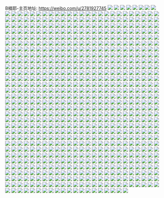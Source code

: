 B楠耶-主页地址: https://weibo.com/u/2781927745 
![](https://wx4.sinaimg.cn/mw2000/a5d0d941ly1h9p1lx0choj22p520vnpd.jpg) 
![](https://wx4.sinaimg.cn/mw2000/a5d0d941ly1h9p1m1r393j21lt37kkjm.jpg) 
![](https://wx4.sinaimg.cn/mw2000/a5d0d941ly1h9p1m56e2qj23402c04qq.jpg) 
![](https://wx4.sinaimg.cn/mw2000/a5d0d941ly1h9p1ltzx92j23402c01kx.jpg) 
![](https://wx4.sinaimg.cn/mw2000/a5d0d941ly1h9p1m9n18rj22hi1v47wh.jpg) 
![](https://wx4.sinaimg.cn/mw2000/a5d0d941ly1h9p1mbaka6j23402c07wh.jpg) 
![](https://wx4.sinaimg.cn/mw2000/a5d0d941ly1h9p1mdhgnqj23402c01ky.jpg) 
![](https://wx4.sinaimg.cn/mw2000/a5d0d941ly1h9p1m33leej23402c0npd.jpg) 
![](https://wx4.sinaimg.cn/mw2000/a5d0d941ly1h9p1m87s64j228y2zx1kz.jpg) 
![](https://wx4.sinaimg.cn/mw2000/a5d0d941ly1h9kzahjxh9j23402c0qv5.jpg) 
![](https://wx4.sinaimg.cn/mw2000/a5d0d941ly1h9kzag88ulj23402c0u0z.jpg) 
![](https://wx4.sinaimg.cn/mw2000/a5d0d941ly1h9kzaigq2ej23402c0e82.jpg) 
![](https://wx4.sinaimg.cn/mw2000/a5d0d941ly1h9g2shhl1vj22bz2bzkjn.jpg) 
![](https://wx4.sinaimg.cn/mw2000/a5d0d941ly1h9g2skscckj22ae2aeb2a.jpg) 
![](https://wx4.sinaimg.cn/mw2000/a5d0d941ly1h9g2sfrjl7j22bz2bzx6p.jpg) 
![](https://wx4.sinaimg.cn/mw2000/a5d0d941ly1h9g2sp1rnoj22bz2bzb2a.jpg) 
![](https://wx4.sinaimg.cn/mw2000/a5d0d941ly1h9g2spnx39j21y11y14qp.jpg) 
![](https://wx4.sinaimg.cn/mw2000/a5d0d941ly1h9g2sq9todj22bz2bz1kq.jpg) 
![](https://wx4.sinaimg.cn/mw2000/a5d0d941ly1h9g2src1k9j22c02c0kjl.jpg) 
![](https://wx4.sinaimg.cn/mw2000/a5d0d941ly1h9g2sifsixj22c02c04qq.jpg) 
![](https://wx4.sinaimg.cn/mw2000/a5d0d941ly1h9g2sjs30xj22801o0npe.jpg) 
![](https://wx4.sinaimg.cn/mw2000/a5d0d941ly1h9g2snoszsj23402c01ky.jpg) 
![](https://wx4.sinaimg.cn/mw2000/a5d0d941ly1h9g2stz9xbj23402c01ky.jpg) 
![](https://wx4.sinaimg.cn/mw2000/a5d0d941ly1h9g2seqcrzj22ba2baqv5.jpg) 
![](https://wx4.sinaimg.cn/mw2000/a5d0d941ly1h9g2kx9vv3j22zn28qqv5.jpg) 
![](https://wx4.sinaimg.cn/mw2000/a5d0d941ly1h9g2kvq7f2j225s1mcqqz.jpg) 
![](https://wx4.sinaimg.cn/mw2000/a5d0d941ly1h9g2l7e1voj231829xhdu.jpg) 
![](https://wx4.sinaimg.cn/mw2000/a5d0d941ly1h9g2l4lqa6j22c0340x6r.jpg) 
![](https://wx4.sinaimg.cn/mw2000/a5d0d941ly1h9g2kzy1ejj224a2tphdu.jpg) 
![](https://wx4.sinaimg.cn/mw2000/a5d0d941ly1h9g2kytra5j23402c0kjm.jpg) 
![](https://wx4.sinaimg.cn/mw2000/a5d0d941ly1h8h9mm7kuzj20zo256qme.jpg) 
![](https://wx4.sinaimg.cn/mw2000/a5d0d941ly1h8d1eaq4otj228a28a4qq.jpg) 
![](https://wx4.sinaimg.cn/mw2000/a5d0d941ly1h8d1ebja9jj22c02c0b2a.jpg) 
![](https://wx4.sinaimg.cn/mw2000/a5d0d941ly1h8d1ee83g3j223b23bx6p.jpg) 
![](https://wx4.sinaimg.cn/mw2000/a5d0d941ly1h8d1e7b84jj22q321lqv5.jpg) 
![](https://wx4.sinaimg.cn/mw2000/a5d0d941ly1h8d1eckq4rj22g61u4x6p.jpg) 
![](https://wx4.sinaimg.cn/mw2000/a5d0d941ly1h8d1e82bm1j22ng1zk1ky.jpg) 
![](https://wx4.sinaimg.cn/mw2000/a5d0d941ly1h8d1evksi9j22c02c07wi.jpg) 
![](https://wx4.sinaimg.cn/mw2000/a5d0d941ly1h8d1e9sy3rj22c02c07wi.jpg) 
![](https://wx4.sinaimg.cn/mw2000/a5d0d941ly1h8d1e9242pj22c02c0npe.jpg) 
![](https://wx4.sinaimg.cn/mw2000/a5d0d941ly1h867k890l8j21401401kx.jpg) 
![](https://wx4.sinaimg.cn/mw2000/a5d0d941ly1h7vu0oqy6yj22c02c0b2b.jpg) 
![](https://wx4.sinaimg.cn/mw2000/a5d0d941ly1h7vu0m9eq5j22c02c0npe.jpg) 
![](https://wx4.sinaimg.cn/mw2000/a5d0d941ly1h7vu0pirthj22c02c0npe.jpg) 
![](https://wx4.sinaimg.cn/mw2000/a5d0d941ly1h7vu0raa9oj22c02c0npe.jpg) 
![](https://wx4.sinaimg.cn/mw2000/a5d0d941ly1h7vu0qfa0qj22c02c0x6q.jpg) 
![](https://wx4.sinaimg.cn/mw2000/a5d0d941ly1h7r4zbfpf6j20u00u00yk.jpg) 
![](https://wx4.sinaimg.cn/mw2000/a5d0d941ly1h7nsfdw6t2j22bz2bznpd.jpg) 
![](https://wx4.sinaimg.cn/mw2000/a5d0d941ly1h7nsfh4m3uj2294294qv5.jpg) 
![](https://wx4.sinaimg.cn/mw2000/a5d0d941ly1h7nsfi0frxj23402c04qq.jpg) 
![](https://wx4.sinaimg.cn/mw2000/a5d0d941ly1h7nsffaltwj22c02c0npf.jpg) 
![](https://wx4.sinaimg.cn/mw2000/a5d0d941ly1h7nsfgf0xoj22a02a04qr.jpg) 
![](https://wx4.sinaimg.cn/mw2000/a5d0d941ly1h7nsnv7xjej22c02c0hdu.jpg) 
![](https://wx4.sinaimg.cn/mw2000/a5d0d941ly1h7nsfj8cc1j21o01o0hdt.jpg) 
![](https://wx4.sinaimg.cn/mw2000/a5d0d941ly1h7nsmf3dy8j22sv23ne82.jpg) 
![](https://wx4.sinaimg.cn/mw2000/a5d0d941ly1h7nsfkb84gj21r41r41kx.jpg) 
![](https://wx4.sinaimg.cn/mw2000/a5d0d941ly1h7nsfjry5ij21q31q31kx.jpg) 
![](https://wx4.sinaimg.cn/mw2000/a5d0d941ly1h7lzkifvfdj20u00u00wy.jpg) 
![](https://wx4.sinaimg.cn/mw2000/a5d0d941ly1h79vm4f8z3j21400u019c.jpg) 
![](https://wx4.sinaimg.cn/mw2000/a5d0d941ly1h79vm3yjsmj21400u0ter.jpg) 
![](https://wx4.sinaimg.cn/mw2000/a5d0d941ly1h79vm58uoqj23402c0u0x.jpg) 
![](https://wx4.sinaimg.cn/mw2000/a5d0d941ly1h79vm6c6xkj23402c0qv6.jpg) 
![](https://wx4.sinaimg.cn/mw2000/a5d0d941ly1h79vm17hxpj225q25qb2a.jpg) 
![](https://wx4.sinaimg.cn/mw2000/a5d0d941ly1h79vm3o771j22c02c0aw7.jpg) 
![](https://wx4.sinaimg.cn/mw2000/a5d0d941ly1h70ie1p8fpj20u016sjrz.jpg) 
![](https://wx4.sinaimg.cn/mw2000/a5d0d941ly1h6yahtywguj22bx2bxx6p.jpg) 
![](https://wx4.sinaimg.cn/mw2000/a5d0d941ly1h6yahl7zahj21v41v4ai8.jpg) 
![](https://wx4.sinaimg.cn/mw2000/a5d0d941ly1h6yahqvwzuj21l736cgtu.jpg) 
![](https://wx4.sinaimg.cn/mw2000/a5d0d941ly1h6yahn6mi6j23402c0u0y.jpg) 
![](https://wx4.sinaimg.cn/mw2000/a5d0d941ly1h6yahkfuu3j22y727mqv5.jpg) 
![](https://wx4.sinaimg.cn/mw2000/a5d0d941ly1h6yahrj5s6j22cs1rlb29.jpg) 
![](https://wx4.sinaimg.cn/mw2000/a5d0d941ly1h6yahm4m1hj23342bc4gm.jpg) 
![](https://wx4.sinaimg.cn/mw2000/a5d0d941ly1h6yahsey9hj23402c01kx.jpg) 
![](https://wx4.sinaimg.cn/mw2000/a5d0d941ly1h6yahoe06aj22yq281kjl.jpg) 
![](https://wx4.sinaimg.cn/mw2000/a5d0d941ly1h6uwplp874j22c02c0npe.jpg) 
![](https://wx4.sinaimg.cn/mw2000/a5d0d941ly1h6uwptlxdkj22c02c0qv6.jpg) 
![](https://wx4.sinaimg.cn/mw2000/a5d0d941ly1h6uwpnxp1lj22c02c0u0y.jpg) 
![](https://wx4.sinaimg.cn/mw2000/a5d0d941ly1h6uwphrl18j22c02c0wt4.jpg) 
![](https://wx4.sinaimg.cn/mw2000/a5d0d941ly1h6uwpbxys3j22c02c07wj.jpg) 
![](https://wx4.sinaimg.cn/mw2000/a5d0d941ly1h6uwqdkdgsj225z25znpd.jpg) 
![](https://wx4.sinaimg.cn/mw2000/a5d0d941ly1h6uwp5mam5j221h21hx6p.jpg) 
![](https://wx4.sinaimg.cn/mw2000/a5d0d941ly1h6jcc8e8qnj22c02c0qv6.jpg) 
![](https://wx4.sinaimg.cn/mw2000/a5d0d941ly1h6jcfrxji2j22c02c0kjm.jpg) 
![](https://wx4.sinaimg.cn/mw2000/a5d0d941ly1h6jcc5y9f1j22c02c0nm3.jpg) 
![](https://wx4.sinaimg.cn/mw2000/a5d0d941ly1h6jcc6sqtbj22c02c0u0y.jpg) 
![](https://wx4.sinaimg.cn/mw2000/a5d0d941ly1h6jccad194j22c02c0b2b.jpg) 
![](https://wx4.sinaimg.cn/mw2000/a5d0d941ly1h6jcciaoz0j23402c0hdu.jpg) 
![](https://wx4.sinaimg.cn/mw2000/a5d0d941ly1h6jccb1lnrj21xv1gehb2.jpg) 
![](https://wx4.sinaimg.cn/mw2000/a5d0d941ly1h6jccbmj3tj22cy1rqb29.jpg) 
![](https://wx4.sinaimg.cn/mw2000/a5d0d941ly1h6jccana94j21ez1287fz.jpg) 
![](https://wx4.sinaimg.cn/mw2000/a5d0d941ly1h6bwq781g9j21ug1ugtk0.jpg) 
![](https://wx4.sinaimg.cn/mw2000/a5d0d941ly1h6bwoevx1ej228m28m4qq.jpg) 
![](https://wx4.sinaimg.cn/mw2000/a5d0d941ly1h6bwpzn2ajj22c02c0kjm.jpg) 
![](https://wx4.sinaimg.cn/mw2000/a5d0d941ly1h6bwqh42efj21k11k14qp.jpg) 
![](https://wx4.sinaimg.cn/mw2000/a5d0d941ly1h6bwql0vgaj21o01o0hdt.jpg) 
![](https://wx4.sinaimg.cn/mw2000/a5d0d941ly1h6bwqe3o42j21wb1wb7wh.jpg) 
![](https://wx4.sinaimg.cn/mw2000/a5d0d941ly1h6bwqfjjkkj22xl2771kx.jpg) 
![](https://wx4.sinaimg.cn/mw2000/a5d0d941ly1h6bwqbrze7j227w27whdu.jpg) 
![](https://wx4.sinaimg.cn/mw2000/a5d0d941ly1h6bwpg8w5xj22c02c0dqx.jpg) 
![](https://wx4.sinaimg.cn/mw2000/a5d0d941ly1h6bwqo7hxij23402c0hdu.jpg) 
![](https://wx4.sinaimg.cn/mw2000/a5d0d941ly1h6bwqm1y3zj22bx2bxatl.jpg) 
![](https://wx4.sinaimg.cn/mw2000/a5d0d941ly1h5x9eyeae9j20j60d2q4e.jpg) 
![](https://wx4.sinaimg.cn/mw2000/a5d0d941ly1h5r0aa109aj206j06oa9v.jpg) 
![](https://wx4.sinaimg.cn/mw2000/a5d0d941ly1h5o2pxsslij22c02c01ky.jpg) 
![](https://wx4.sinaimg.cn/mw2000/a5d0d941ly1h5o2pstf68j22c02c04qr.jpg) 
![](https://wx4.sinaimg.cn/mw2000/a5d0d941ly1h5o2pwiemqj22c02c0e82.jpg) 
![](https://wx4.sinaimg.cn/mw2000/a5d0d941ly1h5o2pupkzhj22sb238e82.jpg) 
![](https://wx4.sinaimg.cn/mw2000/a5d0d941ly1h5o2ptd9i8j21r81r8aqr.jpg) 
![](https://wx4.sinaimg.cn/mw2000/a5d0d941ly1h5o2z7q82cj220j2ope82.jpg) 
![](https://wx4.sinaimg.cn/mw2000/a5d0d941ly1h5o2pvb2bdj2173173aqt.jpg) 
![](https://wx4.sinaimg.cn/mw2000/a5d0d941ly1h5o2q28623j227u27ux6p.jpg) 
![](https://wx4.sinaimg.cn/mw2000/a5d0d941ly1h5o2q377rij22c02c0kjm.jpg) 
![](https://wx4.sinaimg.cn/mw2000/a5d0d941ly1h5o2q1dhxtj22c02c0b2a.jpg) 
![](https://wx4.sinaimg.cn/mw2000/a5d0d941ly1h5o2pyy834j22c02c0x6p.jpg) 
![](https://wx4.sinaimg.cn/mw2000/a5d0d941ly1h5o2q0bqfzj22ty24gqv5.jpg) 
![](https://wx4.sinaimg.cn/mw2000/a5d0d941ly1h5esg34ja5j21ny1nykjl.jpg) 
![](https://wx4.sinaimg.cn/mw2000/a5d0d941ly1h5esgajwojj22801o0x6p.jpg) 
![](https://wx4.sinaimg.cn/mw2000/a5d0d941ly1h5esgd3bbyj22c02c0b2b.jpg) 
![](https://wx4.sinaimg.cn/mw2000/a5d0d941ly1h5esgekfy5j22c02c0b2a.jpg) 
![](https://wx4.sinaimg.cn/mw2000/a5d0d941ly1h5esfz90z5j229m29mnpd.jpg) 
![](https://wx4.sinaimg.cn/mw2000/a5d0d941ly1h5esgi6emtj227x27xx6p.jpg) 
![](https://wx4.sinaimg.cn/mw2000/a5d0d941ly1h5esgfjewpj2140140e0q.jpg) 
![](https://wx4.sinaimg.cn/mw2000/a5d0d941ly1h5esgkajczj22c81r6hdt.jpg) 
![](https://wx4.sinaimg.cn/mw2000/a5d0d941ly1h5esgmha0pj22c02c0x6q.jpg) 
![](https://wx4.sinaimg.cn/mw2000/a5d0d941ly1h5esgosc4wj23342bckjm.jpg) 
![](https://wx4.sinaimg.cn/mw2000/a5d0d941ly1h59tjok77vj223a1kgqru.jpg) 
![](https://wx4.sinaimg.cn/mw2000/a5d0d941ly1h59tjm8fm5j22872871ky.jpg) 
![](https://wx4.sinaimg.cn/mw2000/a5d0d941ly1h51wldop4aj22c02c0b2a.jpg) 
![](https://wx4.sinaimg.cn/mw2000/a5d0d941ly1h51wlka60hj22bz2bz1kz.jpg) 
![](https://wx4.sinaimg.cn/mw2000/a5d0d941ly1h51wlicjn0j22c02c01l0.jpg) 
![](https://wx4.sinaimg.cn/mw2000/a5d0d941ly1h51wlmnyjej215o1qituo.jpg) 
![](https://wx4.sinaimg.cn/mw2000/a5d0d941ly1h51wlbqatzj228c28ce82.jpg) 
![](https://wx4.sinaimg.cn/mw2000/a5d0d941ly1h51wlld7x4j225v25vx6p.jpg) 
![](https://wx4.sinaimg.cn/mw2000/a5d0d941ly1h413gniixej22c02c0qv5.jpg) 
![](https://wx4.sinaimg.cn/mw2000/a5d0d941ly1h413gkk8lmj22c02c0e82.jpg) 
![](https://wx4.sinaimg.cn/mw2000/a5d0d941ly1h413gmf7mwj22c02c0npd.jpg) 
![](https://wx4.sinaimg.cn/mw2000/a5d0d941ly1h413gs2ugrj22c02c0x6q.jpg) 
![](https://wx4.sinaimg.cn/mw2000/a5d0d941ly1h413p6mlr5j22pk2pk4qq.jpg) 
![](https://wx4.sinaimg.cn/mw2000/a5d0d941ly1h413go5r5wj21tb1tbazi.jpg) 
![](https://wx4.sinaimg.cn/mw2000/a5d0d941ly1h413gugqdhj22c02c0u0x.jpg) 
![](https://wx4.sinaimg.cn/mw2000/a5d0d941ly1h413gq64kkj22c02c0u0y.jpg) 
![](https://wx4.sinaimg.cn/mw2000/a5d0d941ly1h421fc8ttxj22c02c0npf.jpg) 
![](https://wx4.sinaimg.cn/mw2000/a5d0d941ly1h421fcxcalj22c02c0npd.jpg) 
![](https://wx4.sinaimg.cn/mw2000/a5d0d941ly1h413gpaxohj22c02c0u0y.jpg) 
![](https://wx4.sinaimg.cn/mw2000/a5d0d941ly1h413gw8cmoj22c02c0qv6.jpg) 
![](https://wx4.sinaimg.cn/mw2000/a5d0d941ly1h3m5njtn6dj22c02c0qv6.jpg) 
![](https://wx4.sinaimg.cn/mw2000/a5d0d941ly1h3m5nt874zj21vt1vtqv5.jpg) 
![](https://wx4.sinaimg.cn/mw2000/a5d0d941ly1h3m5nrljsvj22c02c0kjm.jpg) 
![](https://wx4.sinaimg.cn/mw2000/a5d0d941ly1h3m5nkxx0hj22c02c0x6q.jpg) 
![](https://wx4.sinaimg.cn/mw2000/a5d0d941ly1h3m5nm4qwqj22c02c0b2b.jpg) 
![](https://wx4.sinaimg.cn/mw2000/a5d0d941ly1h3m5nnppawj229a29ae81.jpg) 
![](https://wx4.sinaimg.cn/mw2000/a5d0d941ly1h3m5ly29g8j222v22e1ky.jpg) 
![](https://wx4.sinaimg.cn/mw2000/a5d0d941ly1h3m5lxalunj21kk1kkb0n.jpg) 
![](https://wx4.sinaimg.cn/mw2000/a5d0d941ly1h3m5noo744j22c02c0e83.jpg) 
![](https://wx4.sinaimg.cn/mw2000/a5d0d941ly1h35x47ertgj22c02c01kz.jpg) 
![](https://wx4.sinaimg.cn/mw2000/a5d0d941ly1h35x4avqypj226u26u7wi.jpg) 
![](https://wx4.sinaimg.cn/mw2000/a5d0d941ly1h35x49zbctj21zy1zye81.jpg) 
![](https://wx4.sinaimg.cn/mw2000/a5d0d941ly1h35x4c401xj22c02c04qr.jpg) 
![](https://wx4.sinaimg.cn/mw2000/a5d0d941ly1h35x4d7agwj22c02c0qv6.jpg) 
![](https://wx4.sinaimg.cn/mw2000/a5d0d941ly1h35x49a9tyj22c02c0kjm.jpg) 
![](https://wx4.sinaimg.cn/mw2000/a5d0d941ly1h35x48esjmj23342bcqv5.jpg) 
![](https://wx4.sinaimg.cn/mw2000/a5d0d941ly1h35x4ehh9nj23402c0npf.jpg) 
![](https://wx4.sinaimg.cn/mw2000/a5d0d941ly1h35x44kda3j23402c0kjp.jpg) 
![](https://wx4.sinaimg.cn/mw2000/a5d0d941ly1h2hoblej6mj21ja1ja4c2.jpg) 
![](https://wx4.sinaimg.cn/mw2000/a5d0d941ly1h2ho98ju94j20u00ti457.jpg) 
![](https://wx4.sinaimg.cn/mw2000/a5d0d941ly1h2galgh6jgj22c02c0u0y.jpg) 
![](https://wx4.sinaimg.cn/mw2000/a5d0d941ly1h2galf9c41j22c02c0b2b.jpg) 
![](https://wx4.sinaimg.cn/mw2000/a5d0d941ly1h2galhl73cj22be2be4qq.jpg) 
![](https://wx4.sinaimg.cn/mw2000/a5d0d941ly1h2galamxf8j229s29sb2a.jpg) 
![](https://wx4.sinaimg.cn/mw2000/a5d0d941ly1h2galbhjv7j22c02c0x6q.jpg) 
![](https://wx4.sinaimg.cn/mw2000/a5d0d941ly1h2galcc0h5j22bz2bzx6q.jpg) 
![](https://wx4.sinaimg.cn/mw2000/a5d0d941ly1h2gald9cctj23342bcnpe.jpg) 
![](https://wx4.sinaimg.cn/mw2000/a5d0d941ly1h2gal8wv9ej22e81soe83.jpg) 
![](https://wx4.sinaimg.cn/mw2000/a5d0d941ly1h2gaqpnnq2j20j60j6q54.jpg) 
![](https://wx4.sinaimg.cn/mw2000/a5d0d941ly1h291af6fm4j20d006qaa6.jpg) 
![](https://wx4.sinaimg.cn/mw2000/a5d0d941ly1h204mysfzpj23402c0hdu.jpg) 
![](https://wx4.sinaimg.cn/mw2000/a5d0d941ly1h204mpnb93j215o1qikjl.jpg) 
![](https://wx4.sinaimg.cn/mw2000/a5d0d941ly1h204mrb3ulj215120ye81.jpg) 
![](https://wx4.sinaimg.cn/mw2000/a5d0d941ly1h204mv7asqj21ma1mahdt.jpg) 
![](https://wx4.sinaimg.cn/mw2000/a5d0d941ly1h204mqhx06j21af1af7r9.jpg) 
![](https://wx4.sinaimg.cn/mw2000/a5d0d941ly1h204mt8e2xj215o1qiqv5.jpg) 
![](https://wx4.sinaimg.cn/mw2000/a5d0d941ly1h204msandmj215o1qikjl.jpg) 
![](https://wx4.sinaimg.cn/mw2000/a5d0d941ly1h204mu9ay9j20xc230npd.jpg) 
![](https://wx4.sinaimg.cn/mw2000/a5d0d941ly1h204n0rsbyj23402c0qv7.jpg) 
![](https://wx4.sinaimg.cn/mw2000/a5d0d941ly1h1vlfhzvncj228z28zqv6.jpg) 
![](https://wx4.sinaimg.cn/mw2000/a5d0d941ly1h1vlfj67imj229c29c1kz.jpg) 
![](https://wx4.sinaimg.cn/mw2000/a5d0d941ly1h1vlffy6c1j22c02c0u0z.jpg) 
![](https://wx4.sinaimg.cn/mw2000/a5d0d941ly1h1vlgbe8myj227s27s7wi.jpg) 
![](https://wx4.sinaimg.cn/mw2000/a5d0d941ly1h1vlh65uuoj22c02c01l0.jpg) 
![](https://wx4.sinaimg.cn/mw2000/a5d0d941ly1h1vlflgigcj22c02c0qv6.jpg) 
![](https://wx4.sinaimg.cn/mw2000/a5d0d941ly1h1vlh4wk90j22c02c0b2a.jpg) 
![](https://wx4.sinaimg.cn/mw2000/a5d0d941ly1h1vlfgqqbrj22bq2bqkjl.jpg) 
![](https://wx4.sinaimg.cn/mw2000/a5d0d941ly1h1vlh3wu6vj21zh1zhb29.jpg) 
![](https://wx4.sinaimg.cn/mw2000/a5d0d941ly1h1t2b8f71wj22c02c0e82.jpg) 
![](https://wx4.sinaimg.cn/mw2000/a5d0d941ly1h1t2b9gpvyj221i21ie82.jpg) 
![](https://wx4.sinaimg.cn/mw2000/a5d0d941ly1h1t2dp29g8j22562567rb.jpg) 
![](https://wx4.sinaimg.cn/mw2000/a5d0d941ly1h1t2bci2h4j22ee1ss1kx.jpg) 
![](https://wx4.sinaimg.cn/mw2000/a5d0d941ly1h1t2bbtjzgj215o2bckjl.jpg) 
![](https://wx4.sinaimg.cn/mw2000/a5d0d941ly1h1t2bb6f8nj22c02c0kjm.jpg) 
![](https://wx4.sinaimg.cn/mw2000/a5d0d941ly1h1k4ig4xb8j22c02c0e82.jpg) 
![](https://wx4.sinaimg.cn/mw2000/a5d0d941ly1h1k4idhpiij22c02c0npf.jpg) 
![](https://wx4.sinaimg.cn/mw2000/a5d0d941ly1h1k4iis7zaj22d02d07wi.jpg) 
![](https://wx4.sinaimg.cn/mw2000/a5d0d941ly1h1k4i1018oj22c02c0b2a.jpg) 
![](https://wx4.sinaimg.cn/mw2000/a5d0d941ly1h1k4i9dk5cj22c02c0qv6.jpg) 
![](https://wx4.sinaimg.cn/mw2000/a5d0d941ly1h1k4ilzs5qj22c02c0u0x.jpg) 
![](https://wx4.sinaimg.cn/mw2000/a5d0d941ly1h1k4i69w09j22ze28k7wk.jpg) 
![](https://wx4.sinaimg.cn/mw2000/a5d0d941ly1h1k4ik2ynij21g21g21kx.jpg) 
![](https://wx4.sinaimg.cn/mw2000/a5d0d941ly1h1bxwv2z2zj21o01o01kx.jpg) 
![](https://wx4.sinaimg.cn/mw2000/a5d0d941ly1h12onlg187j2208208x6p.jpg) 
![](https://wx4.sinaimg.cn/mw2000/a5d0d941ly1h12on8budlj21ys1ys7wh.jpg) 
![](https://wx4.sinaimg.cn/mw2000/a5d0d941ly1h12onjsp0bj23402c01ky.jpg) 
![](https://wx4.sinaimg.cn/mw2000/a5d0d941ly1h12onfta0hj22c02c0b2a.jpg) 
![](https://wx4.sinaimg.cn/mw2000/a5d0d941ly1h12onauuqwj22bz2bzb2b.jpg) 
![](https://wx4.sinaimg.cn/mw2000/a5d0d941ly1h12oni6alij225l25lu0y.jpg) 
![](https://wx4.sinaimg.cn/mw2000/a5d0d941ly1h12ondh5b7j227i27iqv6.jpg) 
![](https://wx4.sinaimg.cn/mw2000/a5d0d941ly1h12onrw7a7j24mo334b2b.jpg) 
![](https://wx4.sinaimg.cn/mw2000/a5d0d941ly1h12ondxj34j21350tc48u.jpg) 
![](https://wx4.sinaimg.cn/mw2000/a5d0d941ly1h120st8y5xj20dw0dgta4.jpg) 
![](https://wx4.sinaimg.cn/mw2000/a5d0d941ly1h120stwsv5j20sg0sf77x.jpg) 
![](https://wx4.sinaimg.cn/mw2000/a5d0d941ly1h120stjydcj20go0go3zq.jpg) 
![](https://wx4.sinaimg.cn/mw2000/a5d0d941ly1h0we2j7e0ij228i28i1ky.jpg) 
![](https://wx4.sinaimg.cn/mw2000/a5d0d941ly1h0we2hn8qyj22c02c0npe.jpg) 
![](https://wx4.sinaimg.cn/mw2000/a5d0d941ly1h0we2gs29lj22c02c01ky.jpg) 
![](https://wx4.sinaimg.cn/mw2000/a5d0d941ly1h0we2l2zd4j22c02c0b2b.jpg) 
![](https://wx4.sinaimg.cn/mw2000/a5d0d941ly1h0we2o84csj225n25nkjh.jpg) 
![](https://wx4.sinaimg.cn/mw2000/a5d0d941ly1h0we2m1y77j226x26xb2a.jpg) 
![](https://wx4.sinaimg.cn/mw2000/a5d0d941ly1h0we2fys6mj215x15xasd.jpg) 
![](https://wx4.sinaimg.cn/mw2000/a5d0d941ly1h0we2naewpj22c02c0npe.jpg) 
![](https://wx4.sinaimg.cn/mw2000/a5d0d941ly1h0we2k2xd2j227u27ux6q.jpg) 
![](https://wx4.sinaimg.cn/mw2000/a5d0d941ly1h0grkv6dnrj21o01o01kx.jpg) 
![](https://wx4.sinaimg.cn/mw2000/a5d0d941ly1h0grkumm5aj21o01o04qp.jpg) 
![](https://wx4.sinaimg.cn/mw2000/a5d0d941ly1h0grkwpsxlj22c02c0npe.jpg) 
![](https://wx4.sinaimg.cn/mw2000/a5d0d941ly1h0grkylhzxj21wu1wux6p.jpg) 
![](https://wx4.sinaimg.cn/mw2000/a5d0d941ly1h0grkz6tnlj228k28khdt.jpg) 
![](https://wx4.sinaimg.cn/mw2000/a5d0d941ly1h0grkxz7huj224l24l1ky.jpg) 
![](https://wx4.sinaimg.cn/mw2000/a5d0d941ly1h0fjp6c0f1j22ou20m1kz.jpg) 
![](https://wx4.sinaimg.cn/mw2000/a5d0d941ly1h0apbt6g7rj22972977wj.jpg) 
![](https://wx4.sinaimg.cn/mw2000/a5d0d941ly1h09vwmdl73j22c02c01ky.jpg) 
![](https://wx4.sinaimg.cn/mw2000/a5d0d941ly1h0118ntkknj20j60b9jrz.jpg) 
![](https://wx4.sinaimg.cn/mw2000/a5d0d941ly1gzvndzev98j20hs0hs3z3.jpg) 
![](https://wx4.sinaimg.cn/mw2000/a5d0d941ly1gzsieqp3mej228n28n7wi.jpg) 
![](https://wx4.sinaimg.cn/mw2000/a5d0d941ly1gzsielr8kfj22au2au1ky.jpg) 
![](https://wx4.sinaimg.cn/mw2000/a5d0d941ly1gzsieols98j229m29m1kz.jpg) 
![](https://wx4.sinaimg.cn/mw2000/a5d0d941ly1gzsiepgmlwj228i28i7wi.jpg) 
![](https://wx4.sinaimg.cn/mw2000/a5d0d941ly1gzsietyfncj22532537wi.jpg) 
![](https://wx4.sinaimg.cn/mw2000/a5d0d941ly1gzsies2ijbj22c02c07wi.jpg) 
![](https://wx4.sinaimg.cn/mw2000/a5d0d941ly1gzkg2e64qtj228s28s7wi.jpg) 
![](https://wx4.sinaimg.cn/mw2000/a5d0d941ly1gzkg2a4jhuj21o01o07wi.jpg) 
![](https://wx4.sinaimg.cn/mw2000/a5d0d941ly1gzkg2aq711j21o01o07wh.jpg) 
![](https://wx4.sinaimg.cn/mw2000/a5d0d941ly1gzkg2bs7ouj22tb23ze83.jpg) 
![](https://wx4.sinaimg.cn/mw2000/a5d0d941ly1gzkg2eyv2fj228w28w1ky.jpg) 
![](https://wx4.sinaimg.cn/mw2000/a5d0d941ly1gzkg2fvwwjj225j25jhdu.jpg) 
![](https://wx4.sinaimg.cn/mw2000/a5d0d941ly1gzc8u9ictgj23332bcu0y.jpg) 
![](https://wx4.sinaimg.cn/mw2000/a5d0d941ly1gzc8vfg9c8j21ex1277h5.jpg) 
![](https://wx4.sinaimg.cn/mw2000/a5d0d941ly1gzc8uaogdsj22qy227kjn.jpg) 
![](https://wx4.sinaimg.cn/mw2000/a5d0d941ly1gzc8y9b7txj231129se82.jpg) 
![](https://wx4.sinaimg.cn/mw2000/a5d0d941ly1gz47s4gpg7j20go0go0v1.jpg) 
![](https://wx4.sinaimg.cn/mw2000/a5d0d941ly1gz0b6pkohuj21nz1nzb12.jpg) 
![](https://wx4.sinaimg.cn/mw2000/a5d0d941ly1gz0b6ozmzqj21lo1lo4qp.jpg) 
![](https://wx4.sinaimg.cn/mw2000/a5d0d941ly1gz0b6odw55j222n22nu0x.jpg) 
![](https://wx4.sinaimg.cn/mw2000/a5d0d941ly1gywpqcg5kfj226r26rb2a.jpg) 
![](https://wx4.sinaimg.cn/mw2000/a5d0d941ly1gywpqw0l7gj22c02c0hdu.jpg) 
![](https://wx4.sinaimg.cn/mw2000/a5d0d941ly1gywpqf0bsuj22c02c01kz.jpg) 
![](https://wx4.sinaimg.cn/mw2000/a5d0d941ly1gywpr52vfvj227q27qe82.jpg) 
![](https://wx4.sinaimg.cn/mw2000/a5d0d941ly1gywpqr1cplj225o25o1ky.jpg) 
![](https://wx4.sinaimg.cn/mw2000/a5d0d941ly1gywpqixwglj221r21rhdu.jpg) 
![](https://wx4.sinaimg.cn/mw2000/a5d0d941ly1gywpqlwjjyj22kt1xmu0x.jpg) 
![](https://wx4.sinaimg.cn/mw2000/a5d0d941ly1gywpr60gs5j21oa1oahdd.jpg) 
![](https://wx4.sinaimg.cn/mw2000/a5d0d941ly1gywpqsxji8j222v22vkjl.jpg) 
![](https://wx4.sinaimg.cn/mw2000/a5d0d941ly1gywpr26reqj22zj28ox6s.jpg) 
![](https://wx4.sinaimg.cn/mw2000/a5d0d941ly1gywpqyx9saj22c02c0hdu.jpg) 
![](https://wx4.sinaimg.cn/mw2000/a5d0d941ly1gyfvlqelx9j228f28f4qq.jpg) 
![](https://wx4.sinaimg.cn/mw2000/a5d0d941ly1gyfvlrlt3pj227l27lkjm.jpg) 
![](https://wx4.sinaimg.cn/mw2000/a5d0d941ly1gyfvlvjfo7j2281281u0x.jpg) 
![](https://wx4.sinaimg.cn/mw2000/a5d0d941ly1gyfvlv0a5gj20zm1dbaf2.jpg) 
![](https://wx4.sinaimg.cn/mw2000/a5d0d941ly1gyfvlt6czwj22c02c0kjl.jpg) 
![](https://wx4.sinaimg.cn/mw2000/a5d0d941ly1gyfvlupvc0j21o01o07w9.jpg) 
![](https://wx4.sinaimg.cn/mw2000/a5d0d941ly1gyfvls5oo2j21v31v3b1i.jpg) 
![](https://wx4.sinaimg.cn/mw2000/a5d0d941ly1gy1zga9rs1j21kt1ktkin.jpg) 
![](https://wx4.sinaimg.cn/mw2000/a5d0d941ly1gy1zgapcndj2277277b29.jpg) 
![](https://wx4.sinaimg.cn/mw2000/a5d0d941ly1gy1zgbplufj2334334qv6.jpg) 
![](https://wx4.sinaimg.cn/mw2000/a5d0d941ly1gxqhmn3cu5j2243243x6p.jpg) 
![](https://wx4.sinaimg.cn/mw2000/a5d0d941ly1gxqhmnm1azj21l81l84qp.jpg) 
![](https://wx4.sinaimg.cn/mw2000/a5d0d941ly1gxqhmo1ot9j215o2bce81.jpg) 
![](https://wx4.sinaimg.cn/mw2000/a5d0d941ly1gxqhmmknz3j22c02c0npd.jpg) 
![](https://wx4.sinaimg.cn/mw2000/a5d0d941ly1gxqhmlf3ogj221m21m4qq.jpg) 
![](https://wx4.sinaimg.cn/mw2000/a5d0d941ly1gxqhrpbl60j22c02c04qq.jpg) 
![](https://wx4.sinaimg.cn/mw2000/a5d0d941ly1gwzymhxen0j21nc1nc7wi.jpg) 
![](https://wx4.sinaimg.cn/mw2000/a5d0d941ly1gwzymbzywfj22c02c07wi.jpg) 
![](https://wx4.sinaimg.cn/mw2000/a5d0d941ly1gwzym959rcj228b28bqv5.jpg) 
![](https://wx4.sinaimg.cn/mw2000/a5d0d941ly1gwzym5wuznj22c02c0b2a.jpg) 
![](https://wx4.sinaimg.cn/mw2000/a5d0d941ly1gwzylqhqz3j21o01o0kjl.jpg) 
![](https://wx4.sinaimg.cn/mw2000/a5d0d941ly1gwzym2sc1aj228k28k4qq.jpg) 
![](https://wx4.sinaimg.cn/mw2000/a5d0d941ly1gwzyltpv3tj2245245hdu.jpg) 
![](https://wx4.sinaimg.cn/mw2000/a5d0d941ly1gwzylzht70j229d29db2a.jpg) 
![](https://wx4.sinaimg.cn/mw2000/a5d0d941ly1gwzymenguqj22ib1vqb2a.jpg) 
![](https://wx4.sinaimg.cn/mw2000/a5d0d941ly1gwo4foystoj23402c0qv5.jpg) 
![](https://wx4.sinaimg.cn/mw2000/a5d0d941ly1gwg4nesfncj22c02c0u0y.jpg) 
![](https://wx4.sinaimg.cn/mw2000/a5d0d941ly1gwg4n4bi5wj222b22bb29.jpg) 
![](https://wx4.sinaimg.cn/mw2000/a5d0d941ly1gwg4oir6ehj221y21y7wi.jpg) 
![](https://wx4.sinaimg.cn/mw2000/a5d0d941ly1gwg4nc8x1lj22c02c07wj.jpg) 
![](https://wx4.sinaimg.cn/mw2000/a5d0d941ly1gwg4n8lm7ij22c02c0npe.jpg) 
![](https://wx4.sinaimg.cn/mw2000/a5d0d941ly1gwg4n2d01jj22c02c0000.jpg) 
![](https://wx4.sinaimg.cn/mw2000/a5d0d941ly1gwg4ngde0jj21sq1squ0x.jpg) 
![](https://wx4.sinaimg.cn/mw2000/a5d0d941ly1gwg4mxjr4wj22xf272b2a.jpg) 
![](https://wx4.sinaimg.cn/mw2000/a5d0d941ly1gwg4njl0poj22ac1pru0y.jpg) 
![](https://wx4.sinaimg.cn/mw2000/a5d0d941ly1gw3chq8w4mj233c2binpd.jpg) 
![](https://wx4.sinaimg.cn/mw2000/a5d0d941ly1gw3chlq6krj23402c0hdt.jpg) 
![](https://wx4.sinaimg.cn/mw2000/a5d0d941ly1gw3chjbzvbj23402c0b2b.jpg) 
![](https://wx4.sinaimg.cn/mw2000/a5d0d941ly1gw3cho1zh3j23402c0b2a.jpg) 
![](https://wx4.sinaimg.cn/mw2000/a5d0d941ly1gw3cgzav5xj22zx28ynpd.jpg) 
![](https://wx4.sinaimg.cn/mw2000/a5d0d941ly1gw3ch23r21j23402c0qv6.jpg) 
![](https://wx4.sinaimg.cn/mw2000/a5d0d941ly1gw3cgui83mj23402c0qv6.jpg) 
![](https://wx4.sinaimg.cn/mw2000/a5d0d941ly1gw3cgrdv2aj21o01o04qp.jpg) 
![](https://wx4.sinaimg.cn/mw2000/a5d0d941ly1gw3cgwkasjj22t623v1ky.jpg) 
![](https://wx4.sinaimg.cn/mw2000/a5d0d941ly1gw3ch98fwpj23402c0hdu.jpg) 
![](https://wx4.sinaimg.cn/mw2000/a5d0d941ly1gw3chbzto1j22rp22s4qq.jpg) 
![](https://wx4.sinaimg.cn/mw2000/a5d0d941ly1gw3chfpd9jj22xn278b2b.jpg) 
![](https://wx4.sinaimg.cn/mw2000/a5d0d941ly1gw3ch5mmoqj23402c0u0y.jpg) 
![](https://wx4.sinaimg.cn/mw2000/a5d0d941ly1gvwo2xt56mj22au2auhdu.jpg) 
![](https://wx4.sinaimg.cn/mw2000/a5d0d941ly1gvwo2ww2b0j22c02c0npd.jpg) 
![](https://wx4.sinaimg.cn/mw2000/a5d0d941ly1gvwo2uhgq9j22c02c0hdu.jpg) 
![](https://wx4.sinaimg.cn/mw2000/a5d0d941ly1gvwo2vtw4nj22c12c1hdw.jpg) 
![](https://wx4.sinaimg.cn/mw2000/a5d0d941ly1gvqumrud5nj22c02c0x6p.jpg) 
![](https://wx4.sinaimg.cn/mw2000/0032gGully1gvqump3vnmj62c02c07wi02.jpg) 
![](https://wx4.sinaimg.cn/mw2000/0032gGully1gvqumfj6c4j62c02c0hdu02.jpg) 
![](https://wx4.sinaimg.cn/mw2000/0032gGully1gvqumuffvaj62c02c0b2b02.jpg) 
![](https://wx4.sinaimg.cn/mw2000/0032gGully1gvqumgfg2pj62c02c07wi02.jpg) 
![](https://wx4.sinaimg.cn/mw2000/0032gGully1gvqumt7xxqj62c02c0b2a02.jpg) 
![](https://wx4.sinaimg.cn/mw2000/0032gGully1gv6pvc8jhdj62bw2bwb2a02.jpg) 
![](https://wx4.sinaimg.cn/mw2000/0032gGully1gv6pv3xzjzj62c02c0qv602.jpg) 
![](https://wx4.sinaimg.cn/mw2000/0032gGully1gv6pvdva2dj62c02c01ky02.jpg) 
![](https://wx4.sinaimg.cn/mw2000/0032gGully1gv6pvap8apj6250250x6q02.jpg) 
![](https://wx4.sinaimg.cn/mw2000/0032gGully1gv6pvbgx0pj62tk246qv602.jpg) 
![](https://wx4.sinaimg.cn/mw2000/0032gGully1gv6pv8523dj60xt193nd502.jpg) 
![](https://wx4.sinaimg.cn/mw2000/0032gGully1gv6pv705q9j61kb1kbkjl02.jpg) 
![](https://wx4.sinaimg.cn/mw2000/0032gGully1gv6pv6dlbtj62g01u0e8202.jpg) 
![](https://wx4.sinaimg.cn/mw2000/0032gGully1gv6pv8vh0uj63332bbe8302.jpg) 
![](https://wx4.sinaimg.cn/mw2000/a5d0d941ly1gv2eeyiaqjj22b02b0npd.jpg) 
![](https://wx4.sinaimg.cn/mw2000/0032gGully1gv2eesqeqlj62c02c0e8202.jpg) 
![](https://wx4.sinaimg.cn/mw2000/0032gGully1gv2eewhlxaj62c02c04qq02.jpg) 
![](https://wx4.sinaimg.cn/mw2000/a5d0d941ly1gv2eeua1gjj21qi1qi4oh.jpg) 
![](https://wx4.sinaimg.cn/mw2000/a5d0d941ly1gv1ev882x4j21o01o0b29.jpg) 
![](https://wx4.sinaimg.cn/mw2000/a5d0d941ly1gv1evgtlt1j22c02c01kz.jpg) 
![](https://wx4.sinaimg.cn/mw2000/0032gGully1gv1ev9jgxej615o1qj1kx02.jpg) 
![](https://wx4.sinaimg.cn/mw2000/0032gGully1gv1eviszzkj62c02c0kjl02.jpg) 
![](https://wx4.sinaimg.cn/mw2000/a5d0d941ly1gv1ev3npwxj22801o07wi.jpg) 
![](https://wx4.sinaimg.cn/mw2000/a5d0d941ly1gv1evkjh20j227x27xe81.jpg) 
![](https://wx4.sinaimg.cn/mw2000/0032gGully1guz2nfxpjhj61le1lex2u02.jpg) 
![](https://wx4.sinaimg.cn/mw2000/0032gGully1guz2nfnxygj61o01o0txj02.jpg) 
![](https://wx4.sinaimg.cn/mw2000/a5d0d941ly1guz2nemq1bj22c02c04qq.jpg) 
![](https://wx4.sinaimg.cn/mw2000/0032gGully1gut5ns4fv0j63402c0qv802.jpg) 
![](https://wx4.sinaimg.cn/mw2000/0032gGully1gut5nptox7j630w29n4qs02.jpg) 
![](https://wx4.sinaimg.cn/mw2000/0032gGully1gut5nqodizj62491l6hdt02.jpg) 
![](https://wx4.sinaimg.cn/mw2000/0032gGully1gun2k26gukj62a92a9u0x02.jpg) 
![](https://wx4.sinaimg.cn/mw2000/0032gGully1gun2kdahn3j61k91k9qv502.jpg) 
![](https://wx4.sinaimg.cn/mw2000/0032gGully1gun2kba4iyj62c02c0b2b02.jpg) 
![](https://wx4.sinaimg.cn/mw2000/0032gGully1gun2k0qdpsj61ui1uie8102.jpg) 
![](https://wx4.sinaimg.cn/mw2000/0032gGully1gun2k813iuj62c02c0npe02.jpg) 
![](https://wx4.sinaimg.cn/mw2000/0032gGully1gun2k5fb0vj62c02c0u1002.jpg) 
![](https://wx4.sinaimg.cn/mw2000/0032gGully1gudvf8eniwj61o01o0x6f02.jpg) 
![](https://wx4.sinaimg.cn/mw2000/0032gGully1gudvf7juzoj62bf2bfkjl02.jpg) 
![](https://wx4.sinaimg.cn/mw2000/0032gGully1gudvf6bhhxj62oo2ooqv502.jpg) 
![](https://wx4.sinaimg.cn/mw2000/0032gGully1gu784rfqmhj62c02c0b2b02.jpg) 
![](https://wx4.sinaimg.cn/mw2000/a5d0d941ly1gu784v9rszj22982987wi.jpg) 
![](https://wx4.sinaimg.cn/mw2000/0032gGully1gu784seibsj62c02c0kjm02.jpg) 
![](https://wx4.sinaimg.cn/mw2000/0032gGully1gu7a9qv7lmj61ym1ymhdt02.jpg) 
![](https://wx4.sinaimg.cn/mw2000/0032gGully1gu784rqctmj60u00u045402.jpg) 
![](https://wx4.sinaimg.cn/mw2000/0032gGully1gu784tijp0j62c02c0x6r02.jpg) 
![](https://wx4.sinaimg.cn/mw2000/0032gGully1gtpzd38s05j62c02c04qq02.jpg) 
![](https://wx4.sinaimg.cn/mw2000/0032gGully1gtpzd1r719j628t28te8202.jpg) 
![](https://wx4.sinaimg.cn/mw2000/a5d0d941ly1gtpzcz5ok5j22c02c0u0x.jpg) 
![](https://wx4.sinaimg.cn/mw2000/a5d0d941ly1gtpzd6kcvfj22c02c0hdv.jpg) 
![](https://wx4.sinaimg.cn/mw2000/0032gGully1gtpzd02ftqj62c02c0npe02.jpg) 
![](https://wx4.sinaimg.cn/mw2000/0032gGully1gtpzd538qlj62c02c01kz02.jpg) 
![](https://wx4.sinaimg.cn/mw2000/0032gGully1gtpzcyjuwhj62aw2aw7wi02.jpg) 
![](https://wx4.sinaimg.cn/mw2000/a5d0d941ly1gtpzd47lwxj22c02c0kjm.jpg) 
![](https://wx4.sinaimg.cn/mw2000/0032gGully1gtpzd7ddubj628y28yu0y02.jpg) 
![](https://wx4.sinaimg.cn/mw2000/a5d0d941ly1gtdxle5a5xj22c02c01kz.jpg) 
![](https://wx4.sinaimg.cn/mw2000/a5d0d941ly1gt9o1iioyrj220m20mhdt.jpg) 
![](https://wx4.sinaimg.cn/mw2000/a5d0d941ly1gt9o1g7rmsj220b2ofkjc.jpg) 
![](https://wx4.sinaimg.cn/mw2000/a5d0d941ly1gt9o1fn0evj22c02c0x6p.jpg) 
![](https://wx4.sinaimg.cn/mw2000/a5d0d941ly1gt9o1j75p0j220z20zqv5.jpg) 
![](https://wx4.sinaimg.cn/mw2000/a5d0d941ly1gt9o1ht7o3j223l23lkjm.jpg) 
![](https://wx4.sinaimg.cn/mw2000/a5d0d941ly1gt9o1gwm0bj21td1uzkjl.jpg) 
![](https://wx4.sinaimg.cn/mw2000/a5d0d941ly1gt1emn4mqwj2297297e82.jpg) 
![](https://wx4.sinaimg.cn/mw2000/a5d0d941ly1gt1lds596nj212g2bcb29.jpg) 
![](https://wx4.sinaimg.cn/mw2000/a5d0d941ly1gt1emknx96j21u31u3npd.jpg) 
![](https://wx4.sinaimg.cn/mw2000/a5d0d941ly1gt1emlhh0yj228x1op1jt.jpg) 
![](https://wx4.sinaimg.cn/mw2000/a5d0d941ly1gt1emnu1jhj22l31xwe4s.jpg) 
![](https://wx4.sinaimg.cn/mw2000/a5d0d941ly1gt1emjv8pgj22c02c0000.jpg) 
![](https://wx4.sinaimg.cn/mw2000/a5d0d941ly1gstljak3krj21pc1pc7wh.jpg) 
![](https://wx4.sinaimg.cn/mw2000/a5d0d941ly1gstljb2j9ij21lv1lv7wh.jpg) 
![](https://wx4.sinaimg.cn/mw2000/a5d0d941ly1gsmjjp2hvlj22c02c0kjn.jpg) 
![](https://wx4.sinaimg.cn/mw2000/a5d0d941ly1gsmjjq7gatj22c02c07wi.jpg) 
![](https://wx4.sinaimg.cn/mw2000/a5d0d941ly1gsmjk51zafj213u0tuk4b.jpg) 
![](https://wx4.sinaimg.cn/mw2000/a5d0d941ly1gsmjjufp4bj2298298x6p.jpg) 
![](https://wx4.sinaimg.cn/mw2000/a5d0d941ly1gs57lixxkvj22422421kx.jpg) 
![](https://wx4.sinaimg.cn/mw2000/a5d0d941ly1gs57lgxzkoj22ai2ai4qp.jpg) 
![](https://wx4.sinaimg.cn/mw2000/a5d0d941ly1gs57noz58oj21it1it4pq.jpg) 
![](https://wx4.sinaimg.cn/mw2000/a5d0d941ly1gs57nj5u7bj22c02c0hdu.jpg) 
![](https://wx4.sinaimg.cn/mw2000/a5d0d941ly1gs57nnovg3j22c02c01l0.jpg) 
![](https://wx4.sinaimg.cn/mw2000/a5d0d941ly1gs57lklp4ej229r29rkjm.jpg) 
![](https://wx4.sinaimg.cn/mw2000/a5d0d941ly1gs57lfoqcyj20rt15pqla.jpg) 
![](https://wx4.sinaimg.cn/mw2000/a5d0d941ly1gs57lfziffj20rt15pe13.jpg) 
![](https://wx4.sinaimg.cn/mw2000/a5d0d941ly1gs57ln0mqfj22t223t7wh.jpg) 
![](https://wx4.sinaimg.cn/mw2000/a5d0d941ly1gs57lo1v4dj22i11vihdt.jpg) 
![](https://wx4.sinaimg.cn/mw2000/a5d0d941ly1gs57lf6757j22z628dnpe.jpg) 
![](https://wx4.sinaimg.cn/mw2000/a5d0d941ly1grx60jykxbj21ib1ib4qp.jpg) 
![](https://wx4.sinaimg.cn/mw2000/a5d0d941ly1grx60jgw79j21o01o0e81.jpg) 
![](https://wx4.sinaimg.cn/mw2000/a5d0d941ly1grx60kxhtqj22c02c0x6q.jpg) 
![](https://wx4.sinaimg.cn/mw2000/a5d0d941ly1grx60ne328j22c02c0e83.jpg) 
![](https://wx4.sinaimg.cn/mw2000/a5d0d941ly1grp2p9tu9gj21o01o0u0x.jpg) 
![](https://wx4.sinaimg.cn/mw2000/a5d0d941ly1grp2paglwbj21o01o07wi.jpg) 
![](https://wx4.sinaimg.cn/mw2000/a5d0d941ly1grp2p8lbdlj21ld1ld4qq.jpg) 
![](https://wx4.sinaimg.cn/mw2000/a5d0d941ly1grp2p9c83dj20rt15patq.jpg) 
![](https://wx4.sinaimg.cn/mw2000/a5d0d941ly1grkfehpxsdj22c02c0hdt.jpg) 
![](https://wx4.sinaimg.cn/mw2000/a5d0d941ly1grkfeeps9aj2279279hdu.jpg) 
![](https://wx4.sinaimg.cn/mw2000/a5d0d941ly1grkfekhs2ij22c02c0x6q.jpg) 
![](https://wx4.sinaimg.cn/mw2000/0032gGully1grkfegjrwuj61x41x4kjl02.jpg) 
![](https://wx4.sinaimg.cn/mw2000/a5d0d941ly1grkfe8vbljj229f29fhdu.jpg) 
![](https://wx4.sinaimg.cn/mw2000/a5d0d941ly1grkfeaup9rj21fb1fbx1w.jpg) 
![](https://wx4.sinaimg.cn/mw2000/a5d0d941ly1gr8vbtxh85j22ch2che82.jpg) 
![](https://wx4.sinaimg.cn/mw2000/a5d0d941ly1gr8vbwp52kj22c02c0hdv.jpg) 
![](https://wx4.sinaimg.cn/mw2000/a5d0d941ly1gr8vbuvf8jj22132134qq.jpg) 
![](https://wx4.sinaimg.cn/mw2000/a5d0d941ly1gr8vbs4g1vj22c02c0b2a.jpg) 
![](https://wx4.sinaimg.cn/mw2000/a5d0d941ly1gr8vbxvamaj22c02c04qq.jpg) 
![](https://wx4.sinaimg.cn/mw2000/a5d0d941ly1gr8vbt7jwlj21lo1lo4qp.jpg) 
![](https://wx4.sinaimg.cn/mw2000/a5d0d941ly1gr0rpy1wn9j21fe1fe7wh.jpg) 
![](https://wx4.sinaimg.cn/mw2000/a5d0d941ly1gr0rpxiq1aj224g24ge81.jpg) 
![](https://wx4.sinaimg.cn/mw2000/a5d0d941ly1gr0rpzagplj226q26qnpf.jpg) 
![](https://wx4.sinaimg.cn/mw2000/a5d0d941ly1gr0rpuw0haj22c02c0kjn.jpg) 
![](https://wx4.sinaimg.cn/mw2000/a5d0d941ly1gr0rpwyifuj21i81i87wh.jpg) 
![](https://wx4.sinaimg.cn/mw2000/a5d0d941ly1gqspkdfyi5j229z29zqv5.jpg) 
![](https://wx4.sinaimg.cn/mw2000/a5d0d941ly1gqspkqjmyoj22bz2bzhc4.jpg) 
![](https://wx4.sinaimg.cn/mw2000/a5d0d941ly1gqspkfho7vj21o01o0u0x.jpg) 
![](https://wx4.sinaimg.cn/mw2000/a5d0d941ly1gqspkm55x9j22c02c04qr.jpg) 
![](https://wx4.sinaimg.cn/mw2000/a5d0d941ly1gqspkj4d7yj228t28thdv.jpg) 
![](https://wx4.sinaimg.cn/mw2000/a5d0d941ly1gqspkky02lj22a72a7hdu.jpg) 
![](https://wx4.sinaimg.cn/mw2000/a5d0d941ly1gqspkhi2ddj22c02c01kz.jpg) 
![](https://wx4.sinaimg.cn/mw2000/a5d0d941ly1gqspkn59fsj22c02c0qv6.jpg) 
![](https://wx4.sinaimg.cn/mw2000/a5d0d941ly1gqspkorgtqj22c02c04qs.jpg) 
![](https://wx4.sinaimg.cn/mw2000/a5d0d941ly1gqspkg65cuj21v41v44qp.jpg) 
![](https://wx4.sinaimg.cn/mw2000/a5d0d941ly1gq7v83chp0j21o01o0qv5.jpg) 
![](https://wx4.sinaimg.cn/mw2000/a5d0d941ly1gq7v80nnvpj21xi1xi1ky.jpg) 
![](https://wx4.sinaimg.cn/mw2000/a5d0d941ly1gqdnsuefo7j21o01o04qq.jpg) 
![](https://wx4.sinaimg.cn/mw2000/a5d0d941ly1gq7v7zulfzj227t27tb2a.jpg) 
![](https://wx4.sinaimg.cn/mw2000/a5d0d941ly1gq7v81b391j21w01w0u0x.jpg) 
![](https://wx4.sinaimg.cn/mw2000/a5d0d941ly1gq7v826mazj22c02c0b29.jpg) 
![](https://wx4.sinaimg.cn/mw2000/a5d0d941ly1gq23vmzztnj228e28ex6p.jpg) 
![](https://wx4.sinaimg.cn/mw2000/a5d0d941ly1gq23vku7gpj22c02c0kjm.jpg) 
![](https://wx4.sinaimg.cn/mw2000/a5d0d941ly1gq23vhg03hj226p26pe82.jpg) 
![](https://wx4.sinaimg.cn/mw2000/a5d0d941ly1gq23veo6ywj21o01o0qv5.jpg) 
![](https://wx4.sinaimg.cn/mw2000/a5d0d941ly1gpob2rr9r5j21dw1dwhdt.jpg) 
![](https://wx4.sinaimg.cn/mw2000/a5d0d941ly1gpob0yd88sj223d23dhdu.jpg) 
![](https://wx4.sinaimg.cn/mw2000/a5d0d941ly1gpob13taxsj20rt15naw0.jpg) 
![](https://wx4.sinaimg.cn/mw2000/a5d0d941ly1gpob0hdfu4j22c02c04qq.jpg) 
![](https://wx4.sinaimg.cn/mw2000/a5d0d941ly1gpob0srbtsj22c02c0e83.jpg) 
![](https://wx4.sinaimg.cn/mw2000/a5d0d941ly1gpob0vhem9j22c02c0u0x.jpg) 
![](https://wx4.sinaimg.cn/mw2000/a5d0d941ly1gpob0ndllbj21o01o0b2a.jpg) 
![](https://wx4.sinaimg.cn/mw2000/a5d0d941ly1gpob0jz2ilj21o01o04qp.jpg) 
![](https://wx4.sinaimg.cn/mw2000/a5d0d941ly1gpob10tbhrj22c02c0qv6.jpg) 
![](https://wx4.sinaimg.cn/mw2000/a5d0d941ly1gpfuhn22b8j21o01o07wh.jpg) 
![](https://wx4.sinaimg.cn/mw2000/a5d0d941ly1gpfuhkmvtbj20rt1cmnea.jpg) 
![](https://wx4.sinaimg.cn/mw2000/a5d0d941ly1gpfuhnwnhdj20rt1jltqh.jpg) 
![](https://wx4.sinaimg.cn/mw2000/a5d0d941ly1gpfuhu1p2aj22c02c0npd.jpg) 
![](https://wx4.sinaimg.cn/mw2000/a5d0d941ly1gpfuhsq6dyj22c02c07wi.jpg) 
![](https://wx4.sinaimg.cn/mw2000/a5d0d941ly1gpfuhqv893j22c02c0npe.jpg) 
![](https://wx4.sinaimg.cn/mw2000/a5d0d941ly1goua51l1lpj222n22n4qq.jpg) 
![](https://wx4.sinaimg.cn/mw2000/a5d0d941ly1goua57dt6wj228l28le83.jpg) 
![](https://wx4.sinaimg.cn/mw2000/a5d0d941ly1goua594u7jj21jz1jz1kx.jpg) 
![](https://wx4.sinaimg.cn/mw2000/a5d0d941ly1gorrtetyy9j22w12644qp.jpg) 
![](https://wx4.sinaimg.cn/mw2000/a5d0d941ly1gojtr3t4ghj20rt15ph94.jpg) 
![](https://wx4.sinaimg.cn/mw2000/a5d0d941ly1gojtqy8ym3j20rt15ondr.jpg) 
![](https://wx4.sinaimg.cn/mw2000/a5d0d941ly1gojtr98m0sj20rt15qtkv.jpg) 
![](https://wx4.sinaimg.cn/mw2000/a5d0d941ly1gojtr0q2o5j20rt15on9m.jpg) 
![](https://wx4.sinaimg.cn/mw2000/a5d0d941ly1gojtqtd0qoj21w02in4qq.jpg) 
![](https://wx4.sinaimg.cn/mw2000/a5d0d941ly1gojtr6efsrj20rt15patm.jpg) 
![](https://wx4.sinaimg.cn/mw2000/a5d0d941ly1go89q4s81uj22bz2bz4qq.jpg) 
![](https://wx4.sinaimg.cn/mw2000/a5d0d941ly1go89s0tfsfj22r92r91kz.jpg) 
![](https://wx4.sinaimg.cn/mw2000/a5d0d941ly1go89qjnsibj22c02c07wj.jpg) 
![](https://wx4.sinaimg.cn/mw2000/a5d0d941ly1go89psfxjxj22c02c0hdv.jpg) 
![](https://wx4.sinaimg.cn/mw2000/a5d0d941ly1go8atnjuqaj227f27fe82.jpg) 
![](https://wx4.sinaimg.cn/mw2000/a5d0d941ly1go89pnqpd0j22c02c0npe.jpg) 
![](https://wx4.sinaimg.cn/mw2000/a5d0d941ly1go89q2h3tqj22c02c0qv6.jpg) 
![](https://wx4.sinaimg.cn/mw2000/a5d0d941ly1go89pxno5lj22c02c07wj.jpg) 
![](https://wx4.sinaimg.cn/mw2000/a5d0d941ly1go89plcqkcj22c02c04qr.jpg) 
![](https://wx4.sinaimg.cn/mw2000/a5d0d941ly1go89qfw8h2j22a32a3x6r.jpg) 
![](https://wx4.sinaimg.cn/mw2000/a5d0d941ly1go89pggn0rj2297297e83.jpg) 
![](https://wx4.sinaimg.cn/mw2000/a5d0d941ly1go89q8r3y8j22bz2bz7wj.jpg) 
![](https://wx4.sinaimg.cn/mw2000/a5d0d941ly1go22wumez1j20rt1jlh3a.jpg) 
![](https://wx4.sinaimg.cn/mw2000/a5d0d941ly1gnm3lvpn44j227m27m1kx.jpg) 
![](https://wx4.sinaimg.cn/mw2000/a5d0d941ly1gnm3ll4nyuj21o01o0b29.jpg) 
![](https://wx4.sinaimg.cn/mw2000/a5d0d941ly1gnm3ln2l5mj22c02c0b2a.jpg) 
![](https://wx4.sinaimg.cn/mw2000/a5d0d941ly1gnm3m14gbaj22c02c0npf.jpg) 
![](https://wx4.sinaimg.cn/mw2000/a5d0d941ly1gnm3lwzokfj21o01o0kjl.jpg) 
![](https://wx4.sinaimg.cn/mw2000/a5d0d941ly1gnm3m3ow01j21w01w0kjm.jpg) 
![](https://wx4.sinaimg.cn/mw2000/a5d0d941ly1gnm3lpfe4tj23322baqv7.jpg) 
![](https://wx4.sinaimg.cn/mw2000/a5d0d941ly1gnm3lt0clej23402c04qt.jpg) 
![](https://wx4.sinaimg.cn/mw2000/a5d0d941ly1gnm3lyp5vyj22c01r04qp.jpg) 
![](https://wx4.sinaimg.cn/mw2000/a5d0d941ly1gn713adw9vj22c02c0b2a.jpg) 
![](https://wx4.sinaimg.cn/mw2000/a5d0d941ly1gn7136lhmpj22c02c0hdu.jpg) 
![](https://wx4.sinaimg.cn/mw2000/a5d0d941ly1gn713kfkmpj22c02c07wi.jpg) 
![](https://wx4.sinaimg.cn/mw2000/a5d0d941ly1gn713ehmzlj220t20tnpd.jpg) 
![](https://wx4.sinaimg.cn/mw2000/a5d0d941ly1gn713ct8pyj22c02c07wi.jpg) 
![](https://wx4.sinaimg.cn/mw2000/a5d0d941ly1gn713ot8pjj21o01o0kjl.jpg) 
![](https://wx4.sinaimg.cn/mw2000/a5d0d941ly1gn713n5mhvj22c02c0e82.jpg) 
![](https://wx4.sinaimg.cn/mw2000/a5d0d941ly1gn7132hqb4j20rt1jlx1w.jpg) 
![](https://wx4.sinaimg.cn/mw2000/a5d0d941ly1gn7137kfzbj20rt1jle15.jpg) 
![](https://wx4.sinaimg.cn/mw2000/a5d0d941ly1gmy11f82y1j223h23hx6p.jpg) 
![](https://wx4.sinaimg.cn/mw2000/a5d0d941ly1gmy11bxee8j22c02c0u10.jpg) 
![](https://wx4.sinaimg.cn/mw2000/a5d0d941ly1gmy11geszgj22462461kx.jpg) 
![](https://wx4.sinaimg.cn/mw2000/a5d0d941ly1gm7arakk6oj22c02c0x6t.jpg) 
![](https://wx4.sinaimg.cn/mw2000/a5d0d941ly1gm7are8qd9j22c02c0b2b.jpg) 
![](https://wx4.sinaimg.cn/mw2000/a5d0d941ly1gm7ari5tcaj224u27knpe.jpg) 
![](https://wx4.sinaimg.cn/mw2000/a5d0d941ly1gm7ari5tcaj224u27knpe.jpg) 
![](https://wx4.sinaimg.cn/mw2000/a5d0d941ly1gmam466l6lj22c02c0e81.jpg) 
![](https://wx4.sinaimg.cn/mw2000/a5d0d941ly1gm7arftf9tj22c02c0hdu.jpg) 
![](https://wx4.sinaimg.cn/mw2000/a5d0d941ly1gm7arir02ij20rt15o7lk.jpg) 
![](https://wx4.sinaimg.cn/mw2000/a5d0d941ly1gm0ksqzymzj224v1ln7wi.jpg) 
![](https://wx4.sinaimg.cn/mw2000/a5d0d941ly1gm0ks5h4trj226u1n7x6p.jpg) 
![](https://wx4.sinaimg.cn/mw2000/a5d0d941ly1gm0krzcfhzj21j51j7kjl.jpg) 
![](https://wx4.sinaimg.cn/mw2000/a5d0d941ly1gm0kr6gevjj21o01o0hdt.jpg) 
![](https://wx4.sinaimg.cn/mw2000/a5d0d941ly1gm0krs499lj22c02c01kz.jpg) 
![](https://wx4.sinaimg.cn/mw2000/a5d0d941ly1gm0kr9x9h6j22c02c0x6q.jpg) 
![](https://wx4.sinaimg.cn/mw2000/a5d0d941ly1glmn6h3uytj2192283hdu.jpg) 
![](https://wx4.sinaimg.cn/mw2000/a5d0d941ly1glmn6vkrlsj21l01kyb2a.jpg) 
![](https://wx4.sinaimg.cn/mw2000/a5d0d941ly1glmn6sqpebj21jk1jkkjn.jpg) 
![](https://wx4.sinaimg.cn/mw2000/a5d0d941ly1glmn6yrcd2j21g91g9kjm.jpg) 
![](https://wx4.sinaimg.cn/mw2000/a5d0d941ly1glmn6juokzj22bc2bchdu.jpg) 
![](https://wx4.sinaimg.cn/mw2000/a5d0d941ly1glmn6mo5qjj22o22o2b2a.jpg) 
![](https://wx4.sinaimg.cn/mw2000/a5d0d941ly1gl5yxzae86j21jk1jkqv6.jpg) 
![](https://wx4.sinaimg.cn/mw2000/a5d0d941ly1gl5yy2r73fj21jk1jkb2a.jpg) 
![](https://wx4.sinaimg.cn/mw2000/a5d0d941ly1gksm7rqxiij21jk1jkb2b.jpg) 
![](https://wx4.sinaimg.cn/mw2000/a5d0d941ly1gksm7ugmg9j21jk1jke83.jpg) 
![](https://wx4.sinaimg.cn/mw2000/a5d0d941ly1gksm7wujgij21jk1jkx6q.jpg) 
![](https://wx4.sinaimg.cn/mw2000/a5d0d941ly1gksm7lub0lj21jk1jke82.jpg) 
![](https://wx4.sinaimg.cn/mw2000/a5d0d941ly1gksm7ge44ej21jk1jkkjn.jpg) 
![](https://wx4.sinaimg.cn/mw2000/a5d0d941ly1gksm7owsqjj21jk1jkhdu.jpg) 
![](https://wx4.sinaimg.cn/mw2000/a5d0d941ly1gk90qcxpn2j210h10h7wh.jpg) 
![](https://wx4.sinaimg.cn/mw2000/a5d0d941ly1gk90qe5xg8j215o15ob29.jpg) 
![](https://wx4.sinaimg.cn/mw2000/a5d0d941ly1gk90qfh358j215o15ob29.jpg) 
![](https://wx4.sinaimg.cn/mw2000/a5d0d941ly1gk90qhnqzij21g21g3qu3.jpg) 
![](https://wx4.sinaimg.cn/mw2000/a5d0d941ly1gk90qgeu2sj21g21g3nm1.jpg) 
![](https://wx4.sinaimg.cn/mw2000/a5d0d941ly1gk90qmry5vj20u00u0qm4.jpg) 
![](https://wx4.sinaimg.cn/mw2000/a5d0d941ly1gjsky4ezh5j20i30h475z.jpg) 
![](https://wx4.sinaimg.cn/mw2000/a5d0d941ly1gjeucjk12jj214d14q7wh.jpg) 
![](https://wx4.sinaimg.cn/mw2000/a5d0d941ly1gjeucltb9fj21o01o0x6q.jpg) 
![](https://wx4.sinaimg.cn/mw2000/a5d0d941ly1gjed3sg86qj215o15ou0x.jpg) 
![](https://wx4.sinaimg.cn/mw2000/a5d0d941ly1gjed3urnyjj215o15ohdt.jpg) 
![](https://wx4.sinaimg.cn/mw2000/a5d0d941ly1gjed3tta8uj215o15o1ky.jpg) 
![](https://wx4.sinaimg.cn/mw2000/a5d0d941ly1gjed3vknmuj215o15ohdt.jpg) 
![](https://wx4.sinaimg.cn/mw2000/a5d0d941ly1gig1r5h8ypj22i01vhnpk.jpg) 
![](https://wx4.sinaimg.cn/mw2000/a5d0d941ly1gi5p9jreoqj21jk1jke82.jpg) 
![](https://wx4.sinaimg.cn/mw2000/a5d0d941ly1gi5p9rvabrj20vc0vcauq.jpg) 
![](https://wx4.sinaimg.cn/mw2000/a5d0d941ly1gi5p9tulewj2140140u0x.jpg) 
![](https://wx4.sinaimg.cn/mw2000/a5d0d941ly1gi5p9qprphj22bc2bc4qz.jpg) 
![](https://wx4.sinaimg.cn/mw2000/a5d0d941ly1gh4lx9zaqhj22bc2bckju.jpg) 
![](https://wx4.sinaimg.cn/mw2000/a5d0d941ly1gh4lxch3pxj21fc1fc4qq.jpg) 
![](https://wx4.sinaimg.cn/mw2000/a5d0d941ly1gh4lxbkeydj215d15dkjl.jpg) 
![](https://wx4.sinaimg.cn/mw2000/a5d0d941ly1gh4lxf8fhuj227t27t1l4.jpg) 
![](https://wx4.sinaimg.cn/mw2000/a5d0d941ly1gh4lxhg0ofj21zn1zne82.jpg) 
![](https://wx4.sinaimg.cn/mw2000/a5d0d941ly1gh4lxd5d3fj21n71n74mm.jpg) 
![](https://wx4.sinaimg.cn/mw2000/a5d0d941ly1gh4l6fdxszj22bc2bcqva.jpg) 
![](https://wx4.sinaimg.cn/mw2000/a5d0d941ly1gh4l6kiyq4j22bc2bcnpi.jpg) 
![](https://wx4.sinaimg.cn/mw2000/a5d0d941ly1gh4l6o5gm9j22bc2bcu13.jpg) 
![](https://wx4.sinaimg.cn/mw2000/a5d0d941ly1gh4l6pjasjj215o15oe81.jpg) 
![](https://wx4.sinaimg.cn/mw2000/a5d0d941ly1gh4l56quiuj22bc2bc1l3.jpg) 
![](https://wx4.sinaimg.cn/mw2000/a5d0d941ly1gh4l6qap1uj21o01o0hdt.jpg) 
![](https://wx4.sinaimg.cn/mw2000/a5d0d941ly1gh4l6srzynj22bc2bcnpg.jpg) 
![](https://wx4.sinaimg.cn/mw2000/a5d0d941ly1gh4l8ypvgdj22bc2bcu13.jpg) 
![](https://wx4.sinaimg.cn/mw2000/a5d0d941ly1gh4l8tpcxtj22bc2bce87.jpg) 
![](https://wx4.sinaimg.cn/mw2000/a5d0d941ly1gf2obrpffwj221n21nb2e.jpg) 
![](https://wx4.sinaimg.cn/mw2000/a5d0d941ly1gf2oby1ls7j22bc2bcu13.jpg) 
![](https://wx4.sinaimg.cn/mw2000/a5d0d941ly1gegyb9ceuuj20vc0vcnjm.jpg) 
![](https://wx4.sinaimg.cn/mw2000/a5d0d941ly1gegyb9rq5pj20vc0vcnnb.jpg) 
![](https://wx4.sinaimg.cn/mw2000/a5d0d941ly1gegy90n7x9j21o01o0kjl.jpg) 
![](https://wx4.sinaimg.cn/mw2000/a5d0d941ly1gegy8xs391j21o01o0e83.jpg) 
![](https://wx4.sinaimg.cn/mw2000/a5d0d941ly1gegy8zp2lvj21o01o0e84.jpg) 
![](https://wx4.sinaimg.cn/mw2000/a5d0d941ly1gegy8wbz7ej21o01o01l0.jpg) 
![](https://wx4.sinaimg.cn/mw2000/a5d0d941ly1gee8caumrhj226b26bx6v.jpg) 
![](https://wx4.sinaimg.cn/mw2000/a5d0d941ly1gee8c5b6ukj225l25lu10.jpg) 
![](https://wx4.sinaimg.cn/mw2000/a5d0d941ly1gee8ccn7m6j21jk1jkqv5.jpg) 
![](https://wx4.sinaimg.cn/mw2000/a5d0d941ly1gee8bxrnqnj22bc2bcx6t.jpg) 
![](https://wx4.sinaimg.cn/mw2000/a5d0d941ly1gee8c1h5rnj22bc2bc4qu.jpg) 
![](https://wx4.sinaimg.cn/mw2000/a5d0d941ly1gee8bubgaij229h29h7wp.jpg) 
![](https://wx4.sinaimg.cn/mw2000/a5d0d941ly1gdrhxsdgw5j21c01c0e81.jpg) 
![](https://wx4.sinaimg.cn/mw2000/a5d0d941ly1gdrhxq6g17j222s22snpj.jpg) 
![](https://wx4.sinaimg.cn/mw2000/a5d0d941ly1gdrhy454tzj22bc2bce8a.jpg) 
![](https://wx4.sinaimg.cn/mw2000/a5d0d941ly1gcdm31o11fj215o2bchdu.jpg) 
![](https://wx4.sinaimg.cn/mw2000/a5d0d941ly1gcdm330x92j215o2bcnpd.jpg) 
![](https://wx4.sinaimg.cn/mw2000/a5d0d941ly1gcdm34d4qbj215o2bc1ky.jpg) 
![](https://wx4.sinaimg.cn/mw2000/a5d0d941ly1gcdm37bfvzj215o2bce82.jpg) 
![](https://wx4.sinaimg.cn/mw2000/a5d0d941ly1gcdm35w4ddj215o2bcx6p.jpg) 
![](https://wx4.sinaimg.cn/mw2000/a5d0d941ly1gb70ankbe8j22bc2bcb29.jpg) 
![](https://wx4.sinaimg.cn/mw2000/a5d0d941ly1gb70aev999j22bc2bcx6t.jpg) 
![](https://wx4.sinaimg.cn/mw2000/a5d0d941ly1gb70akoa26j21s61s6e85.jpg) 
![](https://wx4.sinaimg.cn/mw2000/a5d0d941ly1gb70apztrzj22bc1qix6q.jpg) 
![](https://wx4.sinaimg.cn/mw2000/a5d0d941ly1gb70ah6e6ej22i01qy4qt.jpg) 
![](https://wx4.sinaimg.cn/mw2000/a5d0d941ly1gb70ai3imkj21c01c0x6p.jpg) 
![](https://wx4.sinaimg.cn/mw2000/a5d0d941ly1gandap11ecj22bc2bc1l6.jpg) 
![](https://wx4.sinaimg.cn/mw2000/a5d0d941ly1gandatqiv0j22bc2bc4qx.jpg) 
![](https://wx4.sinaimg.cn/mw2000/a5d0d941ly1gandavnan5j21400u0kjm.jpg) 
![](https://wx4.sinaimg.cn/mw2000/a5d0d941ly1gandak7b0aj225w25wu12.jpg) 
![](https://wx4.sinaimg.cn/mw2000/a5d0d941ly1gandagcr4xj22bc2bc1l7.jpg) 
![](https://wx4.sinaimg.cn/mw2000/a5d0d941ly1g9pd8dkf4zj219j19jkjl.jpg) 
![](https://wx4.sinaimg.cn/mw2000/a5d0d941ly1g9pd8crzwtj21d71d7x6q.jpg) 
![](https://wx4.sinaimg.cn/mw2000/a5d0d941ly1g9pd8a82t0j215o2bc1ky.jpg) 
![](https://wx4.sinaimg.cn/mw2000/a5d0d941ly1g9pd8bk1wmj215o2bce82.jpg) 
![](https://wx4.sinaimg.cn/mw2000/a5d0d941ly1g9oe0mc8tvj20u00u00vt.jpg) 
![](https://wx4.sinaimg.cn/mw2000/a5d0d941ly1g8nlefkh71j221n21nqv9.jpg) 
![](https://wx4.sinaimg.cn/mw2000/a5d0d941ly1g8nlej0juwj22bc2bcqvb.jpg) 
![](https://wx4.sinaimg.cn/mw2000/a5d0d941ly1g8nlesx2ubj22bc2bcnpj.jpg) 
![](https://wx4.sinaimg.cn/mw2000/a5d0d941ly1g8nlemxmd5j22bc2bckjt.jpg) 
![](https://wx4.sinaimg.cn/mw2000/a5d0d941ly1g8nlevl4hjj21o01o0qv6.jpg) 
![](https://wx4.sinaimg.cn/mw2000/a5d0d941ly1g8nlepvfdmj22b52b5kjp.jpg) 
![](https://wx4.sinaimg.cn/mw2000/a5d0d941ly1g7y4jxu07yj22bc2bcnph.jpg) 
![](https://wx4.sinaimg.cn/mw2000/a5d0d941ly1g7y4jn2ky3j22c02c0kjq.jpg) 
![](https://wx4.sinaimg.cn/mw2000/a5d0d941ly1g7y4mbdm5jj21kv114kjl.jpg) 
![](https://wx4.sinaimg.cn/mw2000/a5d0d941ly1g78swljz22j21f21f2b2c.jpg) 
![](https://wx4.sinaimg.cn/mw2000/a5d0d941ly1g78swno5lzj21mh1mhu0y.jpg) 
![](https://wx4.sinaimg.cn/mw2000/a5d0d941ly1g6rgo9qwt0j22bc2bc7wn.jpg) 
![](https://wx4.sinaimg.cn/mw2000/a5d0d941ly1g6rgqi9n1aj22bc2bc1l3.jpg) 
![](https://wx4.sinaimg.cn/mw2000/a5d0d941ly1g6rgqkk042j21400u01ky.jpg) 
![](https://wx4.sinaimg.cn/mw2000/a5d0d941ly1g6rgqoiqo4j228y28yhdx.jpg) 
![](https://wx4.sinaimg.cn/mw2000/a5d0d941ly1g5dlj927s1j21o01931ky.jpg) 
![](https://wx4.sinaimg.cn/mw2000/a5d0d941ly1g57tna3dalj22bc2bcqvf.jpg) 
![](https://wx4.sinaimg.cn/mw2000/a5d0d941ly1g57tn1szouj22bc2bc7wo.jpg) 
![](https://wx4.sinaimg.cn/mw2000/a5d0d941ly1g57tmojpkwj22bc2bcb2j.jpg) 
![](https://wx4.sinaimg.cn/mw2000/a5d0d941ly1g57tne4h7ij2246246b2c.jpg) 
![](https://wx4.sinaimg.cn/mw2000/a5d0d941ly1g57tnkrjwtj21o01o07wl.jpg) 
![](https://wx4.sinaimg.cn/mw2000/a5d0d941ly1g57tmx8hk7j22bc2bcb2l.jpg) 
![](https://wx4.sinaimg.cn/mw2000/a5d0d941ly1g57tngzky6j21o01o0b2d.jpg) 
![](https://wx4.sinaimg.cn/mw2000/a5d0d941ly1g57tme7hfkj2140140b29.jpg) 
![](https://wx4.sinaimg.cn/mw2000/a5d0d941ly1g4sdhr4v2gj22bc2bcu0x.jpg) 
![](https://wx4.sinaimg.cn/mw2000/a5d0d941ly1g4sdhqc9u5j22bc2bcnpe.jpg) 
![](https://wx4.sinaimg.cn/mw2000/a5d0d941ly1g47l67uo3vj20ku15o470.jpg) 
![](https://wx4.sinaimg.cn/mw2000/a5d0d941ly1g47l67iw4oj20ku15ownk.jpg) 
![](https://wx4.sinaimg.cn/mw2000/a5d0d941ly1g47l683f5oj20ku15o4al.jpg) 
![](https://wx4.sinaimg.cn/mw2000/a5d0d941ly1g47l68e9jxj20ku1lbqkt.jpg) 
![](https://wx4.sinaimg.cn/mw2000/a5d0d941ly1g3v8ogxduaj22rw2rw1ky.jpg) 
![](https://wx4.sinaimg.cn/mw2000/a5d0d941ly1g3v8nzyn1yj20sg0sgwmh.jpg) 
![](https://wx4.sinaimg.cn/mw2000/a5d0d941ly1g3juhz107dj22c02c0e81.jpg) 
![](https://wx4.sinaimg.cn/mw2000/a5d0d941ly1g3juid6gvgj22c02c0b29.jpg) 
![](https://wx4.sinaimg.cn/mw2000/a5d0d941ly1g3juhta7vzj22c02c0npd.jpg) 
![](https://wx4.sinaimg.cn/mw2000/a5d0d941ly1g3jui7cvb5j22c02c01ky.jpg) 
![](https://wx4.sinaimg.cn/mw2000/a5d0d941ly1g3juiiwhezj20k00k074d.jpg) 
![](https://wx4.sinaimg.cn/mw2000/a5d0d941ly1g3juiikqkzj228b28bb29.jpg) 
![](https://wx4.sinaimg.cn/mw2000/a5d0d941ly1g2s2a1s94yj22c02c07wi.jpg) 
![](https://wx4.sinaimg.cn/mw2000/a5d0d941ly1g2s29slhe4j22c02c0x6p.jpg) 
![](https://wx4.sinaimg.cn/mw2000/a5d0d941ly1g2jeakm57wj22c02c0e81.jpg) 
![](https://wx4.sinaimg.cn/mw2000/a5d0d941ly1g2jeapj3ntj22c02c0e81.jpg) 
![](https://wx4.sinaimg.cn/mw2000/a5d0d941ly1g2jeauj4xaj22c02c0b29.jpg) 
![](https://wx4.sinaimg.cn/mw2000/a5d0d941ly1g2jeaervzkj21hc1hbx6q.jpg) 
![](https://wx4.sinaimg.cn/mw2000/a5d0d941ly1g2jeb06zczj22c02c0hdt.jpg) 
![](https://wx4.sinaimg.cn/mw2000/a5d0d941ly1g2jeb2zg1nj21xh1xh4i9.jpg) 
![](https://wx4.sinaimg.cn/mw2000/a5d0d941ly1g28fa66yfij228r28rb29.jpg) 
![](https://wx4.sinaimg.cn/mw2000/a5d0d941ly1g28fa6lerpj20ku0kujss.jpg) 
![](https://wx4.sinaimg.cn/mw2000/a5d0d941ly1g28fa997woj22c02c04qp.jpg) 
![](https://wx4.sinaimg.cn/mw2000/a5d0d941ly1g1nl0vvazxj23aj3ajkjl.jpg) 
![](https://wx4.sinaimg.cn/mw2000/a5d0d941ly1g1nl0v3ah8j23ad3adhdt.jpg) 
![](https://wx4.sinaimg.cn/mw2000/a5d0d941ly1g1nl0x0otmj23au3au1ky.jpg) 
![](https://wx4.sinaimg.cn/mw2000/a5d0d941ly1g1nl0xrzomj22xz2xze81.jpg) 
![](https://wx4.sinaimg.cn/mw2000/a5d0d941ly1g1jpj1c3pij226l26lx6p.jpg) 
![](https://wx4.sinaimg.cn/mw2000/a5d0d941ly1g1jpitzbb2j22c02c0qm4.jpg) 
![](https://wx4.sinaimg.cn/mw2000/a5d0d941ly1g1jpj3wu9cj213113u4ax.jpg) 
![](https://wx4.sinaimg.cn/mw2000/a5d0d941ly1g10ear69ubj21wz1x1qv8.jpg) 
![](https://wx4.sinaimg.cn/mw2000/a5d0d941ly1g10easkjxkj22c02c01ky.jpg) 
![](https://wx4.sinaimg.cn/mw2000/a5d0d941ly1g10eatnfc8j21g31g3e5f.jpg) 
![](https://wx4.sinaimg.cn/mw2000/a5d0d941ly1g10eaup3uaj22c02c0b29.jpg) 
![](https://wx4.sinaimg.cn/mw2000/a5d0d941ly1g0q0v7lfv0j22c02c0e81.jpg) 
![](https://wx4.sinaimg.cn/mw2000/a5d0d941ly1g0q0v8u9h0j22a42a4hdt.jpg) 
![](https://wx4.sinaimg.cn/mw2000/a5d0d941ly1g0q0v9w2kzj22a92a9b29.jpg) 
![](https://wx4.sinaimg.cn/mw2000/a5d0d941ly1g0q0vavg0gj229z29ze81.jpg) 
![](https://wx4.sinaimg.cn/mw2000/a5d0d941ly1g0864o0vzcj22aq2aq7wh.jpg) 
![](https://wx4.sinaimg.cn/mw2000/a5d0d941ly1g0864q493pj22c02c0e81.jpg) 
![](https://wx4.sinaimg.cn/mw2000/a5d0d941ly1g0864otq2sj22c02c0u0x.jpg) 
![](https://wx4.sinaimg.cn/mw2000/a5d0d941ly1g0864rhqq5j22c02c0kjl.jpg) 
![](https://wx4.sinaimg.cn/mw2000/a5d0d941ly1g0864qtu3uj22c02c04qp.jpg) 
![](https://wx4.sinaimg.cn/mw2000/a5d0d941ly1g0864n843yj22yu2yuhdu.jpg) 
![](https://wx4.sinaimg.cn/mw2000/a5d0d941ly1g01hdutp3aj22c02c0x6p.jpg) 
![](https://wx4.sinaimg.cn/mw2000/a5d0d941ly1g01hdvuyi0j21hf1hf4qp.jpg) 
![](https://wx4.sinaimg.cn/mw2000/a5d0d941ly1fzvxe7aya9j229m29mnpd.jpg) 
![](https://wx4.sinaimg.cn/mw2000/a5d0d941ly1fzvxe66jfej229t29t7wh.jpg) 
![](https://wx4.sinaimg.cn/mw2000/a5d0d941ly1fzmi8f2gmmj22c02c0qv5.jpg) 
![](https://wx4.sinaimg.cn/mw2000/a5d0d941ly1fzmi8p0aqij22c02c0b29.jpg) 
![](https://wx4.sinaimg.cn/mw2000/a5d0d941ly1fz7kilvxztj2253253e81.jpg) 
![](https://wx4.sinaimg.cn/mw2000/a5d0d941ly1fz7kiq52ijj22c02c0kjl.jpg) 
![](https://wx4.sinaimg.cn/mw2000/a5d0d941ly1fz7kini28yj22c02c0qv5.jpg) 
![](https://wx4.sinaimg.cn/mw2000/a5d0d941ly1fz7kiidrtnj22c02c04qq.jpg) 
![](https://wx4.sinaimg.cn/mw2000/a5d0d941ly1fz47a6a2paj22c02c0e81.jpg) 
![](https://wx4.sinaimg.cn/mw2000/a5d0d941ly1fz47a7d7cbj22c02c0npd.jpg) 
![](https://wx4.sinaimg.cn/mw2000/a5d0d941ly1fz47a80ib7j22c02c0u0x.jpg) 
![](https://wx4.sinaimg.cn/mw2000/a5d0d941ly1fz47a8kb0gj21hd1ozkeg.jpg) 
![](https://wx4.sinaimg.cn/mw2000/a5d0d941ly1fys7azt80wj22c02c0hdt.jpg) 
![](https://wx4.sinaimg.cn/mw2000/a5d0d941ly1fys7b5wkooj22bg2bgnpd.jpg) 
![](https://wx4.sinaimg.cn/mw2000/a5d0d941ly1fys7auge6aj22c02c0e81.jpg) 
![](https://wx4.sinaimg.cn/mw2000/a5d0d941ly1fymqiun8nij22ar2arhdt.jpg) 
![](https://wx4.sinaimg.cn/mw2000/a5d0d941ly1fymqive8scj22ba2ba7wh.jpg) 
![](https://wx4.sinaimg.cn/mw2000/a5d0d941ly1fymqitifzoj22c02c0e82.jpg) 
![](https://wx4.sinaimg.cn/mw2000/a5d0d941ly1fyiski4j5vj21w0153hdv.jpg) 
![](https://wx4.sinaimg.cn/mw2000/a5d0d941ly1fyisk6a9ayj21lz1lz4qr.jpg) 
![](https://wx4.sinaimg.cn/mw2000/a5d0d941ly1fyiskn68gvj225k25ke81.jpg) 
![](https://wx4.sinaimg.cn/mw2000/a5d0d941ly1fxo3q1vpj9j22y72y7e81.jpg) 
![](https://wx4.sinaimg.cn/mw2000/a5d0d941ly1fxo3q2d4fnj20hy05oaak.jpg) 
![](https://wx4.sinaimg.cn/mw2000/a5d0d941ly1fx5d8h7oefj21fp1fpari.jpg) 
![](https://wx4.sinaimg.cn/mw2000/a5d0d941ly1fx5d8ig0kij21hf1hf7wh.jpg) 
![](https://wx4.sinaimg.cn/mw2000/a5d0d941ly1fx5d8jeaquj22c02c0b29.jpg) 
![](https://wx4.sinaimg.cn/mw2000/a5d0d941ly1fx5d8kr0rjj22c02c01ky.jpg) 
![](https://wx4.sinaimg.cn/mw2000/a5d0d941ly1fx5d8lktawj22c02c07wh.jpg) 
![](https://wx4.sinaimg.cn/mw2000/a5d0d941ly1fx5d8g9rvhj22c02c0u0x.jpg) 
![](https://wx4.sinaimg.cn/mw2000/a5d0d941ly1fwxiwpwedej22c02c0u0x.jpg) 
![](https://wx4.sinaimg.cn/mw2000/a5d0d941ly1fwxiwqg61qj22c02c0b29.jpg) 
![](https://wx4.sinaimg.cn/mw2000/a5d0d941ly1fwxiwqwgmuj22c02c01kx.jpg) 
![](https://wx4.sinaimg.cn/mw2000/a5d0d941ly1fwxiwrft87j22c02c0b29.jpg) 
![](https://wx4.sinaimg.cn/mw2000/a5d0d941ly1fwxiwp5bhij22c02c0e82.jpg) 
![](https://wx4.sinaimg.cn/mw2000/a5d0d941ly1fwxiwszvbuj2288288qv5.jpg) 
![](https://wx4.sinaimg.cn/mw2000/a5d0d941ly1fw9aidbiyqj22a92a9x6p.jpg) 
![](https://wx4.sinaimg.cn/mw2000/a5d0d941ly1fw9aieehdyj225w25w1kx.jpg) 
![](https://wx4.sinaimg.cn/mw2000/a5d0d941ly1fw9aiff3n5j22c02c0kjl.jpg) 
![](https://wx4.sinaimg.cn/mw2000/a5d0d941ly1fw9aigjh4nj22c02c0b29.jpg) 
![](https://wx4.sinaimg.cn/mw2000/a5d0d941ly1fw9aic3ivtj22c02c0u0x.jpg) 
![](https://wx4.sinaimg.cn/mw2000/a5d0d941ly1fw9aii4n7lj22c02c0x6p.jpg) 
![](https://wx4.sinaimg.cn/mw2000/a5d0d941ly1fvbu301aa8j2216216x6s.jpg) 
![](https://wx4.sinaimg.cn/mw2000/a5d0d941ly1fvbu2xwpu5j225j25jnpj.jpg) 
![](https://wx4.sinaimg.cn/mw2000/a5d0d941ly1fv93f5dql4j22c02c0hdt.jpg) 
![](https://wx4.sinaimg.cn/mw2000/a5d0d941ly1fv93f6zieyj22c02c0hdt.jpg) 
![](https://wx4.sinaimg.cn/mw2000/a5d0d941ly1fv93fa8ssyj22c02c0kjl.jpg) 
![](https://wx4.sinaimg.cn/mw2000/a5d0d941ly1fv93fby6zij22bm1qq4qp.jpg) 
![](https://wx4.sinaimg.cn/mw2000/a5d0d941ly1fulwy79084j22c02c0hdt.jpg) 
![](https://wx4.sinaimg.cn/mw2000/a5d0d941ly1fulwy7pm1ij20u00u07di.jpg) 
![](https://wx4.sinaimg.cn/mw2000/a5d0d941ly1fulwy8pkk0j221x21x4qp.jpg) 
![](https://wx4.sinaimg.cn/mw2000/a5d0d941ly1fttyrea1m1j22c02c07wi.jpg) 
![](https://wx4.sinaimg.cn/mw2000/a5d0d941ly1fttyrki7qbj22c02c0hdt.jpg) 
![](https://wx4.sinaimg.cn/mw2000/a5d0d941ly1fttyqnd7acj22cs3k0kjm.jpg) 
![](https://wx4.sinaimg.cn/mw2000/a5d0d941ly1fsy85d8864j22c02c0qv5.jpg) 
![](https://wx4.sinaimg.cn/mw2000/a5d0d941ly1fsy85ebe9ij20u00u0gpk.jpg) 
![](https://wx4.sinaimg.cn/mw2000/a5d0d941ly1fsq3e73odqj22dc1s0h9e.jpg) 
![](https://wx4.sinaimg.cn/mw2000/a5d0d941ly1fsq3e8sob7j22dc1s01kx.jpg) 
![](https://wx4.sinaimg.cn/mw2000/a5d0d941ly1fsee020lz0j20qo14s7f8.jpg) 
![](https://wx4.sinaimg.cn/mw2000/a5d0d941ly1fsee01ey1gj20qo14rq50.jpg) 
![](https://wx4.sinaimg.cn/mw2000/a5d0d941ly1fsee02ur6wj20qo0qo0yy.jpg) 
![](https://wx4.sinaimg.cn/mw2000/a5d0d941ly1fs5bhrn9xwj20tz17iqa5.jpg) 
![](https://wx4.sinaimg.cn/mw2000/a5d0d941ly1fs5bhqkh24j22c02c04qq.jpg) 
![](https://wx4.sinaimg.cn/mw2000/a5d0d941ly1fs5bhsz120j20qo0qo7b4.jpg) 
![](https://wx4.sinaimg.cn/mw2000/a5d0d941ly1frkglum9s7j235s35skjm.jpg) 
![](https://wx4.sinaimg.cn/mw2000/a5d0d941ly1frkgljgkp4j228e28dkja.jpg) 
![](https://wx4.sinaimg.cn/mw2000/a5d0d941ly1fr8wxfso6qj21sg1sgu0z.jpg) 
![](https://wx4.sinaimg.cn/mw2000/a5d0d941ly1fr8wxhnc51j22c02c07wh.jpg) 
![](https://wx4.sinaimg.cn/mw2000/a5d0d941ly1fqts7p3es8j20bg0aiq3u.jpg) 
![](https://wx4.sinaimg.cn/mw2000/a5d0d941ly1fqrnpzar9sj20zk0qogte.jpg) 
![](https://wx4.sinaimg.cn/mw2000/a5d0d941ly1fqrnq1f7gbj20u00tzjxe.jpg) 
![](https://wx4.sinaimg.cn/mw2000/a5d0d941ly1fqrnq0j79nj22c02c04qp.jpg) 
![](https://wx4.sinaimg.cn/mw2000/a5d0d941ly1fqrnq131chj20u0140na9.jpg) 
![](https://wx4.sinaimg.cn/mw2000/a5d0d941ly1fqkmkevizsj20hu11wtfd.jpg) 
![](https://wx4.sinaimg.cn/mw2000/a5d0d941ly1fq2otnick1j22c02c0hdt.jpg) 
![](https://wx4.sinaimg.cn/mw2000/a5d0d941ly1fq2ouc5sp3j22ab2abhdt.jpg) 
![](https://wx4.sinaimg.cn/mw2000/a5d0d941ly1fq2ov2fpzsj22c02c04qq.jpg) 
![](https://wx4.sinaimg.cn/mw2000/a5d0d941ly1fq2ovcq1h5j227q4id4qr.jpg) 
![](https://wx4.sinaimg.cn/mw2000/a5d0d941ly1fq2ovgqhsfj22692691kx.jpg) 
![](https://wx4.sinaimg.cn/mw2000/a5d0d941ly1fq2ovtxhodj22884hd4qs.jpg) 
![](https://wx4.sinaimg.cn/mw2000/a5d0d941ly1fppew7wgftj20u00u0wim.jpg) 
![](https://wx4.sinaimg.cn/mw2000/a5d0d941ly1fppew8krobj227q27qnpd.jpg) 
![](https://wx4.sinaimg.cn/mw2000/a5d0d941ly1fppew9fnvhj22c02c0kjl.jpg) 
![](https://wx4.sinaimg.cn/mw2000/a5d0d941ly1fppewa1o99j20u00u0te8.jpg) 
![](https://wx4.sinaimg.cn/mw2000/a5d0d941ly1fppewahcyvj20u00u0784.jpg) 
![](https://wx4.sinaimg.cn/mw2000/a5d0d941ly1fpf23yvd4ej20u00u0di6.jpg) 
![](https://wx4.sinaimg.cn/mw2000/a5d0d941ly1fpf23z0ufbj20u00gvgnb.jpg) 
![](https://wx4.sinaimg.cn/mw2000/a5d0d941ly1fp9yz8j1dej2298298e81.jpg) 
![](https://wx4.sinaimg.cn/mw2000/a5d0d941ly1fp9yzbakwwj22b42b4e81.jpg) 
![](https://wx4.sinaimg.cn/mw2000/a5d0d941ly1fp9yze2z4zj22c02c0e81.jpg) 
![](https://wx4.sinaimg.cn/mw2000/a5d0d941ly1fp9yz5tv1wj22dc1s01kx.jpg) 
![](https://wx4.sinaimg.cn/mw2000/a5d0d941ly1foypnkwjk5j21jl1jldzl.jpg) 
![](https://wx4.sinaimg.cn/mw2000/a5d0d941ly1foypnm66efj22cb3k5kjm.jpg) 
![](https://wx4.sinaimg.cn/mw2000/a5d0d941ly1foypnntotyj22xo279qv8.jpg) 
![](https://wx4.sinaimg.cn/mw2000/a5d0d941ly1foypnp1lxgj23402c0u0y.jpg) 
![](https://wx4.sinaimg.cn/mw2000/a5d0d941ly1foypnqmappj23402c0kjm.jpg) 
![](https://wx4.sinaimg.cn/mw2000/a5d0d941ly1foypnroctdj23402c0kjm.jpg) 
